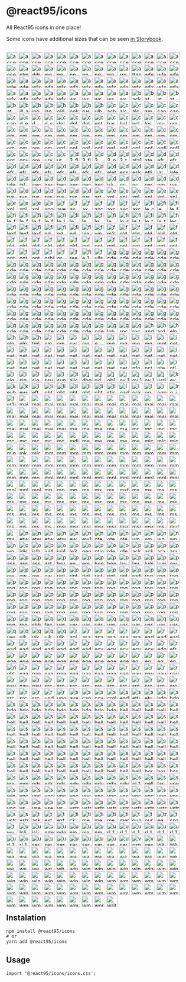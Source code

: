 # @react95/icons

All React95 icons in one place!

Some icons have additional sizes that can be seen [in Storybook](https://react95.github.io/React95/?path=/story/icon--all).

<p style="float: left;">
	<img src="src/icons/access_110.ico" title="access_110" alt="access_110" width="30"/>
	<img src="src/icons/access_218.ico" title="access_218" alt="access_218" width="30"/>
	<img src="src/icons/access_219.ico" title="access_219" alt="access_219" width="30"/>
	<img src="src/icons/access_220.ico" title="access_220" alt="access_220" width="30"/>
	<img src="src/icons/access_221.ico" title="access_221" alt="access_221" width="30"/>
	<img src="src/icons/access_222.ico" title="access_222" alt="access_222" width="30"/>
	<img src="src/icons/access_223.ico" title="access_223" alt="access_223" width="30"/>
	<img src="src/icons/access_224.ico" title="access_224" alt="access_224" width="30"/>
	<img src="src/icons/access_225.ico" title="access_225" alt="access_225" width="30"/>
	<img src="src/icons/access_226.ico" title="access_226" alt="access_226" width="30"/>
	<img src="src/icons/access_227.ico" title="access_227" alt="access_227" width="30"/>
	<img src="src/icons/access_228.ico" title="access_228" alt="access_228" width="30"/>
	<img src="src/icons/access_229.ico" title="access_229" alt="access_229" width="30"/>
	<img src="src/icons/access_230.ico" title="access_230" alt="access_230" width="30"/>
	<img src="src/icons/accessibility.ico" title="accessibility" alt="accessibility" width="30"/>
	<img src="src/icons/actmovie_303.ico" title="actmovie_303" alt="actmovie_303" width="30"/>
	<img src="src/icons/addrbook.ico" title="addrbook" alt="addrbook" width="30"/>
	<img src="src/icons/amovie_2.ico" title="amovie_2" alt="amovie_2" width="30"/>
	<img src="src/icons/appwiz_1500.ico" title="appwiz_1500" alt="appwiz_1500" width="30"/>
	<img src="src/icons/appwiz_1501.ico" title="appwiz_1501" alt="appwiz_1501" width="30"/>
	<img src="src/icons/appwiz_1502.ico" title="appwiz_1502" alt="appwiz_1502" width="30"/>
	<img src="src/icons/appwiz_1503.ico" title="appwiz_1503" alt="appwiz_1503" width="30"/>
	<img src="src/icons/arrow_left.ico" title="arrow_left" alt="arrow_left" width="30"/>
	<img src="src/icons/arrow_right.ico" title="arrow_right" alt="arrow_right" width="30"/>
	<img src="src/icons/attach.ico" title="attach" alt="attach" width="30"/>
	<img src="src/icons/awfext32_6049.ico" title="awfext32_6049" alt="awfext32_6049" width="30"/>
	<img src="src/icons/awfext32_6050.ico" title="awfext32_6050" alt="awfext32_6050" width="30"/>
	<img src="src/icons/awfext32_6051.ico" title="awfext32_6051" alt="awfext32_6051" width="30"/>
	<img src="src/icons/awfext32_6052.ico" title="awfext32_6052" alt="awfext32_6052" width="30"/>
	<img src="src/icons/awfext32_6053.ico" title="awfext32_6053" alt="awfext32_6053" width="30"/>
	<img src="src/icons/awfxcg32_1301.ico" title="awfxcg32_1301" alt="awfxcg32_1301" width="30"/>
	<img src="src/icons/awfxcg32_1302.ico" title="awfxcg32_1302" alt="awfxcg32_1302" width="30"/>
	<img src="src/icons/awfxcg32_1303.ico" title="awfxcg32_1303" alt="awfxcg32_1303" width="30"/>
	<img src="src/icons/awfxcg32_1304.ico" title="awfxcg32_1304" alt="awfxcg32_1304" width="30"/>
	<img src="src/icons/awfxcg32_1305.ico" title="awfxcg32_1305" alt="awfxcg32_1305" width="30"/>
	<img src="src/icons/awfxex32_109.ico" title="awfxex32_109" alt="awfxex32_109" width="30"/>
	<img src="src/icons/awfxex32_113.ico" title="awfxex32_113" alt="awfxex32_113" width="30"/>
	<img src="src/icons/awfxex32_114.ico" title="awfxex32_114" alt="awfxex32_114" width="30"/>
	<img src="src/icons/awfxex32_115.ico" title="awfxex32_115" alt="awfxex32_115" width="30"/>
	<img src="src/icons/awfxex32_116.ico" title="awfxex32_116" alt="awfxex32_116" width="30"/>
	<img src="src/icons/awfxex32_117.ico" title="awfxex32_117" alt="awfxex32_117" width="30"/>
	<img src="src/icons/awfxex32_118.ico" title="awfxex32_118" alt="awfxex32_118" width="30"/>
	<img src="src/icons/awfxex32_119.ico" title="awfxex32_119" alt="awfxex32_119" width="30"/>
	<img src="src/icons/awfxex32_120.ico" title="awfxex32_120" alt="awfxex32_120" width="30"/>
	<img src="src/icons/awfxex32_121.ico" title="awfxex32_121" alt="awfxex32_121" width="30"/>
	<img src="src/icons/awfxex32_awfxex.ico" title="awfxex32_awfxex" alt="awfxex32_awfxex" width="30"/>
	<img src="src/icons/awfxex32_info.ico" title="awfxex32_info" alt="awfxex32_info" width="30"/>
	<img src="src/icons/awschd32_400.ico" title="awschd32_400" alt="awschd32_400" width="30"/>
	<img src="src/icons/awschd32_401.ico" title="awschd32_401" alt="awschd32_401" width="30"/>
	<img src="src/icons/awschd32_402.ico" title="awschd32_402" alt="awschd32_402" width="30"/>
	<img src="src/icons/awsnto32_49.ico" title="awsnto32_49" alt="awsnto32_49" width="30"/>
	<img src="src/icons/awsnto32_50.ico" title="awsnto32_50" alt="awsnto32_50" width="30"/>
	<img src="src/icons/back.ico" title="back" alt="back" width="30"/>
	<img src="src/icons/bat_exec_2.ico" title="bat_exec_2" alt="bat_exec_2" width="30"/>
	<img src="src/icons/bat_exec.ico" title="bat_exec" alt="bat_exec" width="30"/>
	<img src="src/icons/bat_wait.ico" title="bat_wait" alt="bat_wait" width="30"/>
	<img src="src/icons/bat.ico" title="bat" alt="bat" width="30"/>
	<img src="src/icons/bill_add.ico" title="bill_add" alt="bill_add" width="30"/>
	<img src="src/icons/binoc.ico" title="binoc" alt="binoc" width="30"/>
	<img src="src/icons/blank_screen_100.ico" title="blank_screen_100" alt="blank_screen_100" width="30"/>
	<img src="src/icons/bold.ico" title="bold" alt="bold" width="30"/>
	<img src="src/icons/bookmark.ico" title="bookmark" alt="bookmark" width="30"/>
	<img src="src/icons/brush.ico" title="brush" alt="brush" width="30"/>
	<img src="src/icons/bulb.ico" title="bulb" alt="bulb" width="30"/>
	<img src="src/icons/cachevu_100.ico" title="cachevu_100" alt="cachevu_100" width="30"/>
	<img src="src/icons/calc_sc.ico" title="calc_sc" alt="calc_sc" width="30"/>
	<img src="src/icons/calculator.ico" title="calculator" alt="calculator" width="30"/>
	<img src="src/icons/camera.ico" title="camera" alt="camera" width="30"/>
	<img src="src/icons/ccapi_104.ico" title="ccapi_104" alt="ccapi_104" width="30"/>
	<img src="src/icons/ccapi_105.ico" title="ccapi_105" alt="ccapi_105" width="30"/>
	<img src="src/icons/ccapi_106.ico" title="ccapi_106" alt="ccapi_106" width="30"/>
	<img src="src/icons/cd_exe.ico" title="cd_exe" alt="cd_exe" width="30"/>
	<img src="src/icons/cd_music.ico" title="cd_music" alt="cd_music" width="30"/>
	<img src="src/icons/cd_search.ico" title="cd_search" alt="cd_search" width="30"/>
	<img src="src/icons/cdplayer_107.ico" title="cdplayer_107" alt="cdplayer_107" width="30"/>
	<img src="src/icons/cdplayer_110.ico" title="cdplayer_110" alt="cdplayer_110" width="30"/>
	<img src="src/icons/cdplayer_114.ico" title="cdplayer_114" alt="cdplayer_114" width="30"/>
	<img src="src/icons/centre.ico" title="centre" alt="centre" width="30"/>
	<img src="src/icons/charmap_1.ico" title="charmap_1" alt="charmap_1" width="30"/>
	<img src="src/icons/chatshow_3000.ico" title="chatshow_3000" alt="chatshow_3000" width="30"/>
	<img src="src/icons/circle.ico" title="circle" alt="circle" width="30"/>
	<img src="src/icons/close.ico" title="close" alt="close" width="30"/>
	<img src="src/icons/columns.ico" title="columns" alt="columns" width="30"/>
	<img src="src/icons/comctl32_150.ico" title="comctl32_150" alt="comctl32_150" width="30"/>
	<img src="src/icons/comdlg32_528.ico" title="comdlg32_528" alt="comdlg32_528" width="30"/>
	<img src="src/icons/comdlg32_529.ico" title="comdlg32_529" alt="comdlg32_529" width="30"/>
	<img src="src/icons/comdlg32_530.ico" title="comdlg32_530" alt="comdlg32_530" width="30"/>
	<img src="src/icons/comdlg32_531.ico" title="comdlg32_531" alt="comdlg32_531" width="30"/>
	<img src="src/icons/comdlg32_532.ico" title="comdlg32_532" alt="comdlg32_532" width="30"/>
	<img src="src/icons/comdlg32_533.ico" title="comdlg32_533" alt="comdlg32_533" width="30"/>
	<img src="src/icons/comdlg32_534.ico" title="comdlg32_534" alt="comdlg32_534" width="30"/>
	<img src="src/icons/comdlg32_535.ico" title="comdlg32_535" alt="comdlg32_535" width="30"/>
	<img src="src/icons/comdlg32_536.ico" title="comdlg32_536" alt="comdlg32_536" width="30"/>
	<img src="src/icons/comdlg32_537.ico" title="comdlg32_537" alt="comdlg32_537" width="30"/>
	<img src="src/icons/comdlg32_538.ico" title="comdlg32_538" alt="comdlg32_538" width="30"/>
	<img src="src/icons/comdlg32_539.ico" title="comdlg32_539" alt="comdlg32_539" width="30"/>
	<img src="src/icons/computer_2.ico" title="computer_2" alt="computer_2" width="30"/>
	<img src="src/icons/computer_3.ico" title="computer_3" alt="computer_3" width="30"/>
	<img src="src/icons/computer_4.ico" title="computer_4" alt="computer_4" width="30"/>
	<img src="src/icons/computer_5.ico" title="computer_5" alt="computer_5" width="30"/>
	<img src="src/icons/computer_find.ico" title="computer_find" alt="computer_find" width="30"/>
	<img src="src/icons/computer.ico" title="computer" alt="computer" width="30"/>
	<img src="src/icons/confcp_102.ico" title="confcp_102" alt="confcp_102" width="30"/>
	<img src="src/icons/confcp_107.ico" title="confcp_107" alt="confcp_107" width="30"/>
	<img src="src/icons/confcp_108.ico" title="confcp_108" alt="confcp_108" width="30"/>
	<img src="src/icons/confcp_109.ico" title="confcp_109" alt="confcp_109" width="30"/>
	<img src="src/icons/confcp_116.ico" title="confcp_116" alt="confcp_116" width="30"/>
	<img src="src/icons/confcp_118.ico" title="confcp_118" alt="confcp_118" width="30"/>
	<img src="src/icons/confcp_120.ico" title="confcp_120" alt="confcp_120" width="30"/>
	<img src="src/icons/confcp_1100.ico" title="confcp_1100" alt="confcp_1100" width="30"/>
	<img src="src/icons/conflnk_102.ico" title="conflnk_102" alt="conflnk_102" width="30"/>
	<img src="src/icons/conflnk_103.ico" title="conflnk_103" alt="conflnk_103" width="30"/>
	<img src="src/icons/controls_3000.ico" title="controls_3000" alt="controls_3000" width="30"/>
	<img src="src/icons/copy.ico" title="copy" alt="copy" width="30"/>
	<img src="src/icons/coreui_3000.ico" title="coreui_3000" alt="coreui_3000" width="30"/>
	<img src="src/icons/curves_and_colors_100.ico" title="curves_and_colors_100" alt="curves_and_colors_100" width="30"/>
	<img src="src/icons/cut.ico" title="cut" alt="cut" width="30"/>
	<img src="src/icons/d3_flower_box_100.ico" title="d3_flower_box_100" alt="d3_flower_box_100" width="30"/>
	<img src="src/icons/d3_flying_objects_id_app.ico" title="d3_flying_objects_id_app" alt="d3_flying_objects_id_app" width="30"/>
	<img src="src/icons/d3_maze_100.ico" title="d3_maze_100" alt="d3_maze_100" width="30"/>
	<img src="src/icons/d3_pipes_id_app.ico" title="d3_pipes_id_app" alt="d3_pipes_id_app" width="30"/>
	<img src="src/icons/d3_text_100.ico" title="d3_text_100" alt="d3_text_100" width="30"/>
	<img src="src/icons/data16.ico" title="data16" alt="data16" width="30"/>
	<img src="src/icons/date.ico" title="date" alt="date" width="30"/>
	<img src="src/icons/defrag_1.ico" title="defrag_1" alt="defrag_1" width="30"/>
	<img src="src/icons/defrag_2.ico" title="defrag_2" alt="defrag_2" width="30"/>
	<img src="src/icons/defrag_3.ico" title="defrag_3" alt="defrag_3" width="30"/>
	<img src="src/icons/defrag_4.ico" title="defrag_4" alt="defrag_4" width="30"/>
	<img src="src/icons/defrag_5.ico" title="defrag_5" alt="defrag_5" width="30"/>
	<img src="src/icons/defrag_6.ico" title="defrag_6" alt="defrag_6" width="30"/>
	<img src="src/icons/defrag_7.ico" title="defrag_7" alt="defrag_7" width="30"/>
	<img src="src/icons/defrag_8.ico" title="defrag_8" alt="defrag_8" width="30"/>
	<img src="src/icons/defrag_9.ico" title="defrag_9" alt="defrag_9" width="30"/>
	<img src="src/icons/defrag.ico" title="defrag" alt="defrag" width="30"/>
	<img src="src/icons/delete.ico" title="delete" alt="delete" width="30"/>
	<img src="src/icons/desk_100.ico" title="desk_100" alt="desk_100" width="30"/>
	<img src="src/icons/desktop.ico" title="desktop" alt="desktop" width="30"/>
	<img src="src/icons/detlicon.ico" title="detlicon" alt="detlicon" width="30"/>
	<img src="src/icons/dial.ico" title="dial" alt="dial" width="30"/>
	<img src="src/icons/dialer_1.ico" title="dialer_1" alt="dialer_1" width="30"/>
	<img src="src/icons/dialer_2.ico" title="dialer_2" alt="dialer_2" width="30"/>
	<img src="src/icons/dialmon_200.ico" title="dialmon_200" alt="dialmon_200" width="30"/>
	<img src="src/icons/directcc_1001.ico" title="directcc_1001" alt="directcc_1001" width="30"/>
	<img src="src/icons/directcc_1002.ico" title="directcc_1002" alt="directcc_1002" width="30"/>
	<img src="src/icons/directcc_1003.ico" title="directcc_1003" alt="directcc_1003" width="30"/>
	<img src="src/icons/directcc_1004.ico" title="directcc_1004" alt="directcc_1004" width="30"/>
	<img src="src/icons/directcc_1005.ico" title="directcc_1005" alt="directcc_1005" width="30"/>
	<img src="src/icons/directcc_directcc.ico" title="directcc_directcc" alt="directcc_directcc" width="30"/>
	<img src="src/icons/diskcopy_1.ico" title="diskcopy_1" alt="diskcopy_1" width="30"/>
	<img src="src/icons/doc_gris.ico" title="doc_gris" alt="doc_gris" width="30"/>
	<img src="src/icons/doc.ico" title="doc" alt="doc" width="30"/>
	<img src="src/icons/download.ico" title="download" alt="download" width="30"/>
	<img src="src/icons/dpmodemx_701.ico" title="dpmodemx_701" alt="dpmodemx_701" width="30"/>
	<img src="src/icons/drvspace_1.ico" title="drvspace_1" alt="drvspace_1" width="30"/>
	<img src="src/icons/drvspace_2.ico" title="drvspace_2" alt="drvspace_2" width="30"/>
	<img src="src/icons/drvspace_3.ico" title="drvspace_3" alt="drvspace_3" width="30"/>
	<img src="src/icons/drvspace_4.ico" title="drvspace_4" alt="drvspace_4" width="30"/>
	<img src="src/icons/drvspace_5.ico" title="drvspace_5" alt="drvspace_5" width="30"/>
	<img src="src/icons/drvspace_6.ico" title="drvspace_6" alt="drvspace_6" width="30"/>
	<img src="src/icons/drvspace_7.ico" title="drvspace_7" alt="drvspace_7" width="30"/>
	<img src="src/icons/drvspace_8.ico" title="drvspace_8" alt="drvspace_8" width="30"/>
	<img src="src/icons/earth.ico" title="earth" alt="earth" width="30"/>
	<img src="src/icons/explore.ico" title="explore" alt="explore" width="30"/>
	<img src="src/icons/explorer_100.ico" title="explorer_100" alt="explorer_100" width="30"/>
	<img src="src/icons/explorer_101.ico" title="explorer_101" alt="explorer_101" width="30"/>
	<img src="src/icons/explorer_102.ico" title="explorer_102" alt="explorer_102" width="30"/>
	<img src="src/icons/explorer_103.ico" title="explorer_103" alt="explorer_103" width="30"/>
	<img src="src/icons/explorer_104.ico" title="explorer_104" alt="explorer_104" width="30"/>
	<img src="src/icons/explorer_105.ico" title="explorer_105" alt="explorer_105" width="30"/>
	<img src="src/icons/explorer_107.ico" title="explorer_107" alt="explorer_107" width="30"/>
	<img src="src/icons/explorer_108.ico" title="explorer_108" alt="explorer_108" width="30"/>
	<img src="src/icons/expostrt_128.ico" title="expostrt_128" alt="expostrt_128" width="30"/>
	<img src="src/icons/fave.ico" title="fave" alt="fave" width="30"/>
	<img src="src/icons/fax_warning.ico" title="fax_warning" alt="fax_warning" width="30"/>
	<img src="src/icons/fax.ico" title="fax" alt="fax" width="30"/>
	<img src="src/icons/faxcover_2.ico" title="faxcover_2" alt="faxcover_2" width="30"/>
	<img src="src/icons/faxcover_3.ico" title="faxcover_3" alt="faxcover_3" width="30"/>
	<img src="src/icons/faxcover_108.ico" title="faxcover_108" alt="faxcover_108" width="30"/>
	<img src="src/icons/faxcover_140.ico" title="faxcover_140" alt="faxcover_140" width="30"/>
	<img src="src/icons/file_corrupted.ico" title="file_corrupted" alt="file_corrupted" width="30"/>
	<img src="src/icons/file_delete.ico" title="file_delete" alt="file_delete" width="30"/>
	<img src="src/icons/file_find.ico" title="file_find" alt="file_find" width="30"/>
	<img src="src/icons/file_find2.ico" title="file_find2" alt="file_find2" width="30"/>
	<img src="src/icons/file_find3.ico" title="file_find3" alt="file_find3" width="30"/>
	<img src="src/icons/file_font_2.ico" title="file_font_2" alt="file_font_2" width="30"/>
	<img src="src/icons/file_font.ico" title="file_font" alt="file_font" width="30"/>
	<img src="src/icons/file_icons.ico" title="file_icons" alt="file_icons" width="30"/>
	<img src="src/icons/file_pen.ico" title="file_pen" alt="file_pen" width="30"/>
	<img src="src/icons/file_pencil.ico" title="file_pencil" alt="file_pencil" width="30"/>
	<img src="src/icons/file_pick.ico" title="file_pick" alt="file_pick" width="30"/>
	<img src="src/icons/file_pin.ico" title="file_pin" alt="file_pin" width="30"/>
	<img src="src/icons/file_settings.ico" title="file_settings" alt="file_settings" width="30"/>
	<img src="src/icons/file_text_settings.ico" title="file_text_settings" alt="file_text_settings" width="30"/>
	<img src="src/icons/file_text.ico" title="file_text" alt="file_text" width="30"/>
	<img src="src/icons/file_transfer.ico" title="file_transfer" alt="file_transfer" width="30"/>
	<img src="src/icons/files.ico" title="files" alt="files" width="30"/>
	<img src="src/icons/filexfer_128.ico" title="filexfer_128" alt="filexfer_128" width="30"/>
	<img src="src/icons/filexfer_129.ico" title="filexfer_129" alt="filexfer_129" width="30"/>
	<img src="src/icons/filexfer_130.ico" title="filexfer_130" alt="filexfer_130" width="30"/>
	<img src="src/icons/find_arr.ico" title="find_arr" alt="find_arr" width="30"/>
	<img src="src/icons/find_dc2.ico" title="find_dc2" alt="find_dc2" width="30"/>
	<img src="src/icons/find_doc.ico" title="find_doc" alt="find_doc" width="30"/>
	<img src="src/icons/flying_through_space_100.ico" title="flying_through_space_100" alt="flying_through_space_100" width="30"/>
	<img src="src/icons/flying_windows_100.ico" title="flying_windows_100" alt="flying_windows_100" width="30"/>
	<img src="src/icons/fm20enu_5.ico" title="fm20enu_5" alt="fm20enu_5" width="30"/>
	<img src="src/icons/folder_exe.ico" title="folder_exe" alt="folder_exe" width="30"/>
	<img src="src/icons/folder_exe2.ico" title="folder_exe2" alt="folder_exe2" width="30"/>
	<img src="src/icons/folder_file.ico" title="folder_file" alt="folder_file" width="30"/>
	<img src="src/icons/folder_font.ico" title="folder_font" alt="folder_font" width="30"/>
	<img src="src/icons/folder_open.ico" title="folder_open" alt="folder_open" width="30"/>
	<img src="src/icons/folder_print.ico" title="folder_print" alt="folder_print" width="30"/>
	<img src="src/icons/folder_rename.ico" title="folder_rename" alt="folder_rename" width="30"/>
	<img src="src/icons/folder_settings_2.ico" title="folder_settings_2" alt="folder_settings_2" width="30"/>
	<img src="src/icons/folder_settings.ico" title="folder_settings" alt="folder_settings" width="30"/>
	<img src="src/icons/folder_shared.ico" title="folder_shared" alt="folder_shared" width="30"/>
	<img src="src/icons/folder.ico" title="folder" alt="folder" width="30"/>
	<img src="src/icons/font_big.ico" title="font_big" alt="font_big" width="30"/>
	<img src="src/icons/font_sml.ico" title="font_sml" alt="font_sml" width="30"/>
	<img src="src/icons/font_wid.ico" title="font_wid" alt="font_wid" width="30"/>
	<img src="src/icons/font.ico" title="font" alt="font" width="30"/>
	<img src="src/icons/font2.ico" title="font2" alt="font2" width="30"/>
	<img src="src/icons/fontext_1.ico" title="fontext_1" alt="fontext_1" width="30"/>
	<img src="src/icons/fontext_2.ico" title="fontext_2" alt="fontext_2" width="30"/>
	<img src="src/icons/fontext_3.ico" title="fontext_3" alt="fontext_3" width="30"/>
	<img src="src/icons/fontext_4.ico" title="fontext_4" alt="fontext_4" width="30"/>
	<img src="src/icons/fontview_110.ico" title="fontview_110" alt="fontview_110" width="30"/>
	<img src="src/icons/fontview_111.ico" title="fontview_111" alt="fontview_111" width="30"/>
	<img src="src/icons/forbidden.ico" title="forbidden" alt="forbidden" width="30"/>
	<img src="src/icons/format16.ico" title="format16" alt="format16" width="30"/>
	<img src="src/icons/freecell_1.ico" title="freecell_1" alt="freecell_1" width="30"/>
	<img src="src/icons/fte_128.ico" title="fte_128" alt="fte_128" width="30"/>
	<img src="src/icons/fullscrn.ico" title="fullscrn" alt="fullscrn" width="30"/>
	<img src="src/icons/gcdef_100.ico" title="gcdef_100" alt="gcdef_100" width="30"/>
	<img src="src/icons/gcdef_101.ico" title="gcdef_101" alt="gcdef_101" width="30"/>
	<img src="src/icons/gcdef_102.ico" title="gcdef_102" alt="gcdef_102" width="30"/>
	<img src="src/icons/gcdef_103.ico" title="gcdef_103" alt="gcdef_103" width="30"/>
	<img src="src/icons/gcdef_104.ico" title="gcdef_104" alt="gcdef_104" width="30"/>
	<img src="src/icons/gcdef_105.ico" title="gcdef_105" alt="gcdef_105" width="30"/>
	<img src="src/icons/gcdef_106.ico" title="gcdef_106" alt="gcdef_106" width="30"/>
	<img src="src/icons/gcdef_107.ico" title="gcdef_107" alt="gcdef_107" width="30"/>
	<img src="src/icons/gcdef_108.ico" title="gcdef_108" alt="gcdef_108" width="30"/>
	<img src="src/icons/gcdef_109.ico" title="gcdef_109" alt="gcdef_109" width="30"/>
	<img src="src/icons/gcdef_110.ico" title="gcdef_110" alt="gcdef_110" width="30"/>
	<img src="src/icons/gcdef_111.ico" title="gcdef_111" alt="gcdef_111" width="30"/>
	<img src="src/icons/gcdef_112.ico" title="gcdef_112" alt="gcdef_112" width="30"/>
	<img src="src/icons/gcdef_113.ico" title="gcdef_113" alt="gcdef_113" width="30"/>
	<img src="src/icons/gcdef_114.ico" title="gcdef_114" alt="gcdef_114" width="30"/>
	<img src="src/icons/gcdef_115.ico" title="gcdef_115" alt="gcdef_115" width="30"/>
	<img src="src/icons/gcdef_116.ico" title="gcdef_116" alt="gcdef_116" width="30"/>
	<img src="src/icons/gcdef_117.ico" title="gcdef_117" alt="gcdef_117" width="30"/>
	<img src="src/icons/gcdef_122.ico" title="gcdef_122" alt="gcdef_122" width="30"/>
	<img src="src/icons/gcdef_124.ico" title="gcdef_124" alt="gcdef_124" width="30"/>
	<img src="src/icons/gcdef_10001.ico" title="gcdef_10001" alt="gcdef_10001" width="30"/>
	<img src="src/icons/gcdef_10002.ico" title="gcdef_10002" alt="gcdef_10002" width="30"/>
	<img src="src/icons/gcdef_10003.ico" title="gcdef_10003" alt="gcdef_10003" width="30"/>
	<img src="src/icons/gcdef_10004.ico" title="gcdef_10004" alt="gcdef_10004" width="30"/>
	<img src="src/icons/gcdef_10005.ico" title="gcdef_10005" alt="gcdef_10005" width="30"/>
	<img src="src/icons/gcdef_10006.ico" title="gcdef_10006" alt="gcdef_10006" width="30"/>
	<img src="src/icons/gcdef_10007.ico" title="gcdef_10007" alt="gcdef_10007" width="30"/>
	<img src="src/icons/gcdef_10008.ico" title="gcdef_10008" alt="gcdef_10008" width="30"/>
	<img src="src/icons/gcdef_10009.ico" title="gcdef_10009" alt="gcdef_10009" width="30"/>
	<img src="src/icons/gcdef_10010.ico" title="gcdef_10010" alt="gcdef_10010" width="30"/>
	<img src="src/icons/gcdef_10011.ico" title="gcdef_10011" alt="gcdef_10011" width="30"/>
	<img src="src/icons/gcdef_10012.ico" title="gcdef_10012" alt="gcdef_10012" width="30"/>
	<img src="src/icons/gcdef_10013.ico" title="gcdef_10013" alt="gcdef_10013" width="30"/>
	<img src="src/icons/gcdef_10014.ico" title="gcdef_10014" alt="gcdef_10014" width="30"/>
	<img src="src/icons/gcdef_10015.ico" title="gcdef_10015" alt="gcdef_10015" width="30"/>
	<img src="src/icons/gcdef_10016.ico" title="gcdef_10016" alt="gcdef_10016" width="30"/>
	<img src="src/icons/gcdef_10017.ico" title="gcdef_10017" alt="gcdef_10017" width="30"/>
	<img src="src/icons/gcdef_10018.ico" title="gcdef_10018" alt="gcdef_10018" width="30"/>
	<img src="src/icons/gcdef_10019.ico" title="gcdef_10019" alt="gcdef_10019" width="30"/>
	<img src="src/icons/gcdef_10020.ico" title="gcdef_10020" alt="gcdef_10020" width="30"/>
	<img src="src/icons/gcdef_10021.ico" title="gcdef_10021" alt="gcdef_10021" width="30"/>
	<img src="src/icons/gcdef_10022.ico" title="gcdef_10022" alt="gcdef_10022" width="30"/>
	<img src="src/icons/gcdef_10023.ico" title="gcdef_10023" alt="gcdef_10023" width="30"/>
	<img src="src/icons/gcdef_10024.ico" title="gcdef_10024" alt="gcdef_10024" width="30"/>
	<img src="src/icons/gcdef_10025.ico" title="gcdef_10025" alt="gcdef_10025" width="30"/>
	<img src="src/icons/gcdef_10026.ico" title="gcdef_10026" alt="gcdef_10026" width="30"/>
	<img src="src/icons/gcdef_10027.ico" title="gcdef_10027" alt="gcdef_10027" width="30"/>
	<img src="src/icons/gcdef_10028.ico" title="gcdef_10028" alt="gcdef_10028" width="30"/>
	<img src="src/icons/gcdef_10029.ico" title="gcdef_10029" alt="gcdef_10029" width="30"/>
	<img src="src/icons/gcdef_10030.ico" title="gcdef_10030" alt="gcdef_10030" width="30"/>
	<img src="src/icons/gcdef_10031.ico" title="gcdef_10031" alt="gcdef_10031" width="30"/>
	<img src="src/icons/gcdef_10032.ico" title="gcdef_10032" alt="gcdef_10032" width="30"/>
	<img src="src/icons/gcdef_10033.ico" title="gcdef_10033" alt="gcdef_10033" width="30"/>
	<img src="src/icons/gcdef_10034.ico" title="gcdef_10034" alt="gcdef_10034" width="30"/>
	<img src="src/icons/gcdef_10035.ico" title="gcdef_10035" alt="gcdef_10035" width="30"/>
	<img src="src/icons/gcdef_10036.ico" title="gcdef_10036" alt="gcdef_10036" width="30"/>
	<img src="src/icons/gcdef_10037.ico" title="gcdef_10037" alt="gcdef_10037" width="30"/>
	<img src="src/icons/gcdef_10038.ico" title="gcdef_10038" alt="gcdef_10038" width="30"/>
	<img src="src/icons/gcdef_10039.ico" title="gcdef_10039" alt="gcdef_10039" width="30"/>
	<img src="src/icons/gcdef_10040.ico" title="gcdef_10040" alt="gcdef_10040" width="30"/>
	<img src="src/icons/gcdef_10041.ico" title="gcdef_10041" alt="gcdef_10041" width="30"/>
	<img src="src/icons/gcdef_10042.ico" title="gcdef_10042" alt="gcdef_10042" width="30"/>
	<img src="src/icons/gcdef_10043.ico" title="gcdef_10043" alt="gcdef_10043" width="30"/>
	<img src="src/icons/gcdef_10044.ico" title="gcdef_10044" alt="gcdef_10044" width="30"/>
	<img src="src/icons/gcdef_10045.ico" title="gcdef_10045" alt="gcdef_10045" width="30"/>
	<img src="src/icons/gcdef_10046.ico" title="gcdef_10046" alt="gcdef_10046" width="30"/>
	<img src="src/icons/gcdef_10047.ico" title="gcdef_10047" alt="gcdef_10047" width="30"/>
	<img src="src/icons/gcdef_10048.ico" title="gcdef_10048" alt="gcdef_10048" width="30"/>
	<img src="src/icons/gcdef_10049.ico" title="gcdef_10049" alt="gcdef_10049" width="30"/>
	<img src="src/icons/gcdef_10050.ico" title="gcdef_10050" alt="gcdef_10050" width="30"/>
	<img src="src/icons/gcdef_10051.ico" title="gcdef_10051" alt="gcdef_10051" width="30"/>
	<img src="src/icons/gcdef_10052.ico" title="gcdef_10052" alt="gcdef_10052" width="30"/>
	<img src="src/icons/gcdef_10053.ico" title="gcdef_10053" alt="gcdef_10053" width="30"/>
	<img src="src/icons/gcdef_10054.ico" title="gcdef_10054" alt="gcdef_10054" width="30"/>
	<img src="src/icons/gcdef_10055.ico" title="gcdef_10055" alt="gcdef_10055" width="30"/>
	<img src="src/icons/gcdef_10056.ico" title="gcdef_10056" alt="gcdef_10056" width="30"/>
	<img src="src/icons/gcdef_10057.ico" title="gcdef_10057" alt="gcdef_10057" width="30"/>
	<img src="src/icons/gcdef_10058.ico" title="gcdef_10058" alt="gcdef_10058" width="30"/>
	<img src="src/icons/gcdef_10059.ico" title="gcdef_10059" alt="gcdef_10059" width="30"/>
	<img src="src/icons/gcdef_10060.ico" title="gcdef_10060" alt="gcdef_10060" width="30"/>
	<img src="src/icons/gcdef_10061.ico" title="gcdef_10061" alt="gcdef_10061" width="30"/>
	<img src="src/icons/gcdef_10062.ico" title="gcdef_10062" alt="gcdef_10062" width="30"/>
	<img src="src/icons/gcdef_10063.ico" title="gcdef_10063" alt="gcdef_10063" width="30"/>
	<img src="src/icons/gcdef_10064.ico" title="gcdef_10064" alt="gcdef_10064" width="30"/>
	<img src="src/icons/globe.ico" title="globe" alt="globe" width="30"/>
	<img src="src/icons/grpconv_100.ico" title="grpconv_100" alt="grpconv_100" width="30"/>
	<img src="src/icons/grpconv_101.ico" title="grpconv_101" alt="grpconv_101" width="30"/>
	<img src="src/icons/hand.ico" title="hand" alt="hand" width="30"/>
	<img src="src/icons/hardware_diag.ico" title="hardware_diag" alt="hardware_diag" width="30"/>
	<img src="src/icons/help_book.ico" title="help_book" alt="help_book" width="30"/>
	<img src="src/icons/help_ptr.ico" title="help_ptr" alt="help_ptr" width="30"/>
	<img src="src/icons/help.ico" title="help" alt="help" width="30"/>
	<img src="src/icons/html_page.ico" title="html_page" alt="html_page" width="30"/>
	<img src="src/icons/icmui_1200.ico" title="icmui_1200" alt="icmui_1200" width="30"/>
	<img src="src/icons/icmui_1201.ico" title="icmui_1201" alt="icmui_1201" width="30"/>
	<img src="src/icons/icwdial_101.ico" title="icwdial_101" alt="icwdial_101" width="30"/>
	<img src="src/icons/icwdial_102.ico" title="icwdial_102" alt="icwdial_102" width="30"/>
	<img src="src/icons/ie.ico" title="ie" alt="ie" width="30"/>
	<img src="src/icons/imgadmin_214.ico" title="imgadmin_214" alt="imgadmin_214" width="30"/>
	<img src="src/icons/imgedit_10.ico" title="imgedit_10" alt="imgedit_10" width="30"/>
	<img src="src/icons/imgedit_277.ico" title="imgedit_277" alt="imgedit_277" width="30"/>
	<img src="src/icons/imgscan_10.ico" title="imgscan_10" alt="imgscan_10" width="30"/>
	<img src="src/icons/imgthumb_10.ico" title="imgthumb_10" alt="imgthumb_10" width="30"/>
	<img src="src/icons/inetcfg_2300.ico" title="inetcfg_2300" alt="inetcfg_2300" width="30"/>
	<img src="src/icons/inetcfg_2301.ico" title="inetcfg_2301" alt="inetcfg_2301" width="30"/>
	<img src="src/icons/inetcfg_2302.ico" title="inetcfg_2302" alt="inetcfg_2302" width="30"/>
	<img src="src/icons/inetcfg_2303.ico" title="inetcfg_2303" alt="inetcfg_2303" width="30"/>
	<img src="src/icons/inetcpl_1301.ico" title="inetcpl_1301" alt="inetcpl_1301" width="30"/>
	<img src="src/icons/inetcpl_1302.ico" title="inetcpl_1302" alt="inetcpl_1302" width="30"/>
	<img src="src/icons/inetcpl_1303.ico" title="inetcpl_1303" alt="inetcpl_1303" width="30"/>
	<img src="src/icons/inetcpl_1304.ico" title="inetcpl_1304" alt="inetcpl_1304" width="30"/>
	<img src="src/icons/inetcpl_1305.ico" title="inetcpl_1305" alt="inetcpl_1305" width="30"/>
	<img src="src/icons/inetcpl_1306.ico" title="inetcpl_1306" alt="inetcpl_1306" width="30"/>
	<img src="src/icons/inetcpl_1307.ico" title="inetcpl_1307" alt="inetcpl_1307" width="30"/>
	<img src="src/icons/inetcpl_1308.ico" title="inetcpl_1308" alt="inetcpl_1308" width="30"/>
	<img src="src/icons/inetcpl_1309.ico" title="inetcpl_1309" alt="inetcpl_1309" width="30"/>
	<img src="src/icons/inetcpl_1310.ico" title="inetcpl_1310" alt="inetcpl_1310" width="30"/>
	<img src="src/icons/inetcpl_1311.ico" title="inetcpl_1311" alt="inetcpl_1311" width="30"/>
	<img src="src/icons/inetcpl_1312.ico" title="inetcpl_1312" alt="inetcpl_1312" width="30"/>
	<img src="src/icons/inetcpl_1313.ico" title="inetcpl_1313" alt="inetcpl_1313" width="30"/>
	<img src="src/icons/inetcpl_1314.ico" title="inetcpl_1314" alt="inetcpl_1314" width="30"/>
	<img src="src/icons/inetcpl_1315.ico" title="inetcpl_1315" alt="inetcpl_1315" width="30"/>
	<img src="src/icons/inetcpl_1317.ico" title="inetcpl_1317" alt="inetcpl_1317" width="30"/>
	<img src="src/icons/inetcpl_1318.ico" title="inetcpl_1318" alt="inetcpl_1318" width="30"/>
	<img src="src/icons/inetcpl_1319.ico" title="inetcpl_1319" alt="inetcpl_1319" width="30"/>
	<img src="src/icons/inetcpl_1320.ico" title="inetcpl_1320" alt="inetcpl_1320" width="30"/>
	<img src="src/icons/inetcpl_1321.ico" title="inetcpl_1321" alt="inetcpl_1321" width="30"/>
	<img src="src/icons/inetcpl_4432.ico" title="inetcpl_4432" alt="inetcpl_4432" width="30"/>
	<img src="src/icons/info_bubble.ico" title="info_bubble" alt="info_bubble" width="30"/>
	<img src="src/icons/install.ico" title="install" alt="install" width="30"/>
	<img src="src/icons/internat_151.ico" title="internat_151" alt="internat_151" width="30"/>
	<img src="src/icons/intl_101.ico" title="intl_101" alt="intl_101" width="30"/>
	<img src="src/icons/isign32_100.ico" title="isign32_100" alt="isign32_100" width="30"/>
	<img src="src/icons/isign32_4001.ico" title="isign32_4001" alt="isign32_4001" width="30"/>
	<img src="src/icons/isign32_ico_app.ico" title="isign32_ico_app" alt="isign32_ico_app" width="30"/>
	<img src="src/icons/issue.ico" title="issue" alt="issue" width="30"/>
	<img src="src/icons/isuninst_1000.ico" title="isuninst_1000" alt="isuninst_1000" width="30"/>
	<img src="src/icons/italic.ico" title="italic" alt="italic" width="30"/>
	<img src="src/icons/jdbgmgr_100.ico" title="jdbgmgr_100" alt="jdbgmgr_100" width="30"/>
	<img src="src/icons/jgdwmie_101.ico" title="jgdwmie_101" alt="jgdwmie_101" width="30"/>
	<img src="src/icons/job116.ico" title="job116" alt="job116" width="30"/>
	<img src="src/icons/joy_102.ico" title="joy_102" alt="joy_102" width="30"/>
	<img src="src/icons/joy_108.ico" title="joy_108" alt="joy_108" width="30"/>
	<img src="src/icons/joy_110.ico" title="joy_110" alt="joy_110" width="30"/>
	<img src="src/icons/justify.ico" title="justify" alt="justify" width="30"/>
	<img src="src/icons/key.ico" title="key" alt="key" width="30"/>
	<img src="src/icons/keyboard_mouse.ico" title="keyboard_mouse" alt="keyboard_mouse" width="30"/>
	<img src="src/icons/keys.ico" title="keys" alt="keys" width="30"/>
	<img src="src/icons/left.ico" title="left" alt="left" width="30"/>
	<img src="src/icons/lights_99.ico" title="lights_99" alt="lights_99" width="30"/>
	<img src="src/icons/lights_100.ico" title="lights_100" alt="lights_100" width="30"/>
	<img src="src/icons/lights_101.ico" title="lights_101" alt="lights_101" width="30"/>
	<img src="src/icons/lights_102.ico" title="lights_102" alt="lights_102" width="30"/>
	<img src="src/icons/lights_103.ico" title="lights_103" alt="lights_103" width="30"/>
	<img src="src/icons/listicon.ico" title="listicon" alt="listicon" width="30"/>
	<img src="src/icons/loader_bat.ico" title="loader_bat" alt="loader_bat" width="30"/>
	<img src="src/icons/lock.ico" title="lock" alt="lock" width="30"/>
	<img src="src/icons/log_view.ico" title="log_view" alt="log_view" width="30"/>
	<img src="src/icons/logo.ico" title="logo" alt="logo" width="30"/>
	<img src="src/icons/lrg_icon.ico" title="lrg_icon" alt="lrg_icon" width="30"/>
	<img src="src/icons/lst2icon.ico" title="lst2icon" alt="lst2icon" width="30"/>
	<img src="src/icons/mail.ico" title="mail" alt="mail" width="30"/>
	<img src="src/icons/mail2.ico" title="mail2" alt="mail2" width="30"/>
	<img src="src/icons/mail3.ico" title="mail3" alt="mail3" width="30"/>
	<img src="src/icons/mailnews_2.ico" title="mailnews_2" alt="mailnews_2" width="30"/>
	<img src="src/icons/mailnews_3.ico" title="mailnews_3" alt="mailnews_3" width="30"/>
	<img src="src/icons/mailnews_6.ico" title="mailnews_6" alt="mailnews_6" width="30"/>
	<img src="src/icons/mailnews_7.ico" title="mailnews_7" alt="mailnews_7" width="30"/>
	<img src="src/icons/mailnews_8.ico" title="mailnews_8" alt="mailnews_8" width="30"/>
	<img src="src/icons/mailnews_9.ico" title="mailnews_9" alt="mailnews_9" width="30"/>
	<img src="src/icons/mailnews_12.ico" title="mailnews_12" alt="mailnews_12" width="30"/>
	<img src="src/icons/mailnews_13.ico" title="mailnews_13" alt="mailnews_13" width="30"/>
	<img src="src/icons/mailnews_14.ico" title="mailnews_14" alt="mailnews_14" width="30"/>
	<img src="src/icons/mailnews_15.ico" title="mailnews_15" alt="mailnews_15" width="30"/>
	<img src="src/icons/mailnews_16.ico" title="mailnews_16" alt="mailnews_16" width="30"/>
	<img src="src/icons/mailnews_17.ico" title="mailnews_17" alt="mailnews_17" width="30"/>
	<img src="src/icons/mailnews_18.ico" title="mailnews_18" alt="mailnews_18" width="30"/>
	<img src="src/icons/mailnews_19.ico" title="mailnews_19" alt="mailnews_19" width="30"/>
	<img src="src/icons/mailnews_20.ico" title="mailnews_20" alt="mailnews_20" width="30"/>
	<img src="src/icons/mailnews_21.ico" title="mailnews_21" alt="mailnews_21" width="30"/>
	<img src="src/icons/mailnews_22.ico" title="mailnews_22" alt="mailnews_22" width="30"/>
	<img src="src/icons/mailnews_23.ico" title="mailnews_23" alt="mailnews_23" width="30"/>
	<img src="src/icons/main_100.ico" title="main_100" alt="main_100" width="30"/>
	<img src="src/icons/main_103.ico" title="main_103" alt="main_103" width="30"/>
	<img src="src/icons/main_104.ico" title="main_104" alt="main_104" width="30"/>
	<img src="src/icons/main_105.ico" title="main_105" alt="main_105" width="30"/>
	<img src="src/icons/main_106.ico" title="main_106" alt="main_106" width="30"/>
	<img src="src/icons/main_107.ico" title="main_107" alt="main_107" width="30"/>
	<img src="src/icons/main_200.ico" title="main_200" alt="main_200" width="30"/>
	<img src="src/icons/main_300.ico" title="main_300" alt="main_300" width="30"/>
	<img src="src/icons/main_400.ico" title="main_400" alt="main_400" width="30"/>
	<img src="src/icons/main_500.ico" title="main_500" alt="main_500" width="30"/>
	<img src="src/icons/main_600.ico" title="main_600" alt="main_600" width="30"/>
	<img src="src/icons/mapi32_451.ico" title="mapi32_451" alt="mapi32_451" width="30"/>
	<img src="src/icons/mapi32_501.ico" title="mapi32_501" alt="mapi32_501" width="30"/>
	<img src="src/icons/mapi32_801.ico" title="mapi32_801" alt="mapi32_801" width="30"/>
	<img src="src/icons/mapi32_icon_attach.ico" title="mapi32_icon_attach" alt="mapi32_icon_attach" width="30"/>
	<img src="src/icons/mapisp32_100.ico" title="mapisp32_100" alt="mapisp32_100" width="30"/>
	<img src="src/icons/mcdpkgtm_3000.ico" title="mcdpkgtm_3000" alt="mcdpkgtm_3000" width="30"/>
	<img src="src/icons/mcm_401.ico" title="mcm_401" alt="mcm_401" width="30"/>
	<img src="src/icons/mcm_502.ico" title="mcm_502" alt="mcm_502" width="30"/>
	<img src="src/icons/mcm_3200.ico" title="mcm_3200" alt="mcm_3200" width="30"/>
	<img src="src/icons/mcm_3201.ico" title="mcm_3201" alt="mcm_3201" width="30"/>
	<img src="src/icons/mcm_3202.ico" title="mcm_3202" alt="mcm_3202" width="30"/>
	<img src="src/icons/mcm_3203.ico" title="mcm_3203" alt="mcm_3203" width="30"/>
	<img src="src/icons/mcm_earth.ico" title="mcm_earth" alt="mcm_earth" width="30"/>
	<img src="src/icons/mcm_phone.ico" title="mcm_phone" alt="mcm_phone" width="30"/>
	<img src="src/icons/mdisp32_1.ico" title="mdisp32_1" alt="mdisp32_1" width="30"/>
	<img src="src/icons/media_audio.ico" title="media_audio" alt="media_audio" width="30"/>
	<img src="src/icons/media_cd.ico" title="media_cd" alt="media_cd" width="30"/>
	<img src="src/icons/media_video.ico" title="media_video" alt="media_video" width="30"/>
	<img src="src/icons/memory.ico" title="memory" alt="memory" width="30"/>
	<img src="src/icons/message.ico" title="message" alt="message" width="30"/>
	<img src="src/icons/mic.ico" title="mic" alt="mic" width="30"/>
	<img src="src/icons/microsoft_exchange.ico" title="microsoft_exchange" alt="microsoft_exchange" width="30"/>
	<img src="src/icons/microsoft_network.ico" title="microsoft_network" alt="microsoft_network" width="30"/>
	<img src="src/icons/mipac.ico" title="mipac" alt="mipac" width="30"/>
	<img src="src/icons/mkcompat_900.ico" title="mkcompat_900" alt="mkcompat_900" width="30"/>
	<img src="src/icons/mlcfg32_129.ico" title="mlcfg32_129" alt="mlcfg32_129" width="30"/>
	<img src="src/icons/mmsys_90.ico" title="mmsys_90" alt="mmsys_90" width="30"/>
	<img src="src/icons/mmsys_99.ico" title="mmsys_99" alt="mmsys_99" width="30"/>
	<img src="src/icons/mmsys_100.ico" title="mmsys_100" alt="mmsys_100" width="30"/>
	<img src="src/icons/mmsys_101.ico" title="mmsys_101" alt="mmsys_101" width="30"/>
	<img src="src/icons/mmsys_102.ico" title="mmsys_102" alt="mmsys_102" width="30"/>
	<img src="src/icons/mmsys_103.ico" title="mmsys_103" alt="mmsys_103" width="30"/>
	<img src="src/icons/mmsys_104.ico" title="mmsys_104" alt="mmsys_104" width="30"/>
	<img src="src/icons/mmsys_105.ico" title="mmsys_105" alt="mmsys_105" width="30"/>
	<img src="src/icons/mmsys_106.ico" title="mmsys_106" alt="mmsys_106" width="30"/>
	<img src="src/icons/mmsys_107.ico" title="mmsys_107" alt="mmsys_107" width="30"/>
	<img src="src/icons/mmsys_108.ico" title="mmsys_108" alt="mmsys_108" width="30"/>
	<img src="src/icons/mmsys_109.ico" title="mmsys_109" alt="mmsys_109" width="30"/>
	<img src="src/icons/mmsys_110.ico" title="mmsys_110" alt="mmsys_110" width="30"/>
	<img src="src/icons/mmsys_111.ico" title="mmsys_111" alt="mmsys_111" width="30"/>
	<img src="src/icons/mmsys_112.ico" title="mmsys_112" alt="mmsys_112" width="30"/>
	<img src="src/icons/mmsys_113.ico" title="mmsys_113" alt="mmsys_113" width="30"/>
	<img src="src/icons/mmsys_114.ico" title="mmsys_114" alt="mmsys_114" width="30"/>
	<img src="src/icons/mmsys_115.ico" title="mmsys_115" alt="mmsys_115" width="30"/>
	<img src="src/icons/mmsys_116.ico" title="mmsys_116" alt="mmsys_116" width="30"/>
	<img src="src/icons/mmsys_117.ico" title="mmsys_117" alt="mmsys_117" width="30"/>
	<img src="src/icons/mmsys_118.ico" title="mmsys_118" alt="mmsys_118" width="30"/>
	<img src="src/icons/mmsys_119.ico" title="mmsys_119" alt="mmsys_119" width="30"/>
	<img src="src/icons/mmsys_120.ico" title="mmsys_120" alt="mmsys_120" width="30"/>
	<img src="src/icons/mmsys_121.ico" title="mmsys_121" alt="mmsys_121" width="30"/>
	<img src="src/icons/mmsys_122.ico" title="mmsys_122" alt="mmsys_122" width="30"/>
	<img src="src/icons/mmsys_123.ico" title="mmsys_123" alt="mmsys_123" width="30"/>
	<img src="src/icons/mmsys_124.ico" title="mmsys_124" alt="mmsys_124" width="30"/>
	<img src="src/icons/moscudll_128.ico" title="moscudll_128" alt="moscudll_128" width="30"/>
	<img src="src/icons/mplayer_1_10.ico" title="mplayer_1_10" alt="mplayer_1_10" width="30"/>
	<img src="src/icons/mplayer_1_11.ico" title="mplayer_1_11" alt="mplayer_1_11" width="30"/>
	<img src="src/icons/mplayer_1_12.ico" title="mplayer_1_12" alt="mplayer_1_12" width="30"/>
	<img src="src/icons/mplayer_1_13.ico" title="mplayer_1_13" alt="mplayer_1_13" width="30"/>
	<img src="src/icons/mplayer_1_14.ico" title="mplayer_1_14" alt="mplayer_1_14" width="30"/>
	<img src="src/icons/mplayer_1_15.ico" title="mplayer_1_15" alt="mplayer_1_15" width="30"/>
	<img src="src/icons/mplayer_1_16.ico" title="mplayer_1_16" alt="mplayer_1_16" width="30"/>
	<img src="src/icons/mplayer_10.ico" title="mplayer_10" alt="mplayer_10" width="30"/>
	<img src="src/icons/mplayer_11.ico" title="mplayer_11" alt="mplayer_11" width="30"/>
	<img src="src/icons/mplayer_12.ico" title="mplayer_12" alt="mplayer_12" width="30"/>
	<img src="src/icons/mplayer_13.ico" title="mplayer_13" alt="mplayer_13" width="30"/>
	<img src="src/icons/mplayer_14.ico" title="mplayer_14" alt="mplayer_14" width="30"/>
	<img src="src/icons/mplayer_15.ico" title="mplayer_15" alt="mplayer_15" width="30"/>
	<img src="src/icons/mplayer_16.ico" title="mplayer_16" alt="mplayer_16" width="30"/>
	<img src="src/icons/mprserv_68.ico" title="mprserv_68" alt="mprserv_68" width="30"/>
	<img src="src/icons/mprserv_120.ico" title="mprserv_120" alt="mprserv_120" width="30"/>
	<img src="src/icons/mprserv_121.ico" title="mprserv_121" alt="mprserv_121" width="30"/>
	<img src="src/icons/ms_dos.ico" title="ms_dos" alt="ms_dos" width="30"/>
	<img src="src/icons/msacm32_10.ico" title="msacm32_10" alt="msacm32_10" width="30"/>
	<img src="src/icons/msawt_awt_icon.ico" title="msawt_awt_icon" alt="msawt_awt_icon" width="30"/>
	<img src="src/icons/msfs32_1951.ico" title="msfs32_1951" alt="msfs32_1951" width="30"/>
	<img src="src/icons/mshearts_1.ico" title="mshearts_1" alt="mshearts_1" width="30"/>
	<img src="src/icons/mshtml_32528.ico" title="mshtml_32528" alt="mshtml_32528" width="30"/>
	<img src="src/icons/mshtml_32529.ico" title="mshtml_32529" alt="mshtml_32529" width="30"/>
	<img src="src/icons/mshtml_32534.ico" title="mshtml_32534" alt="mshtml_32534" width="30"/>
	<img src="src/icons/mshtml_32535.ico" title="mshtml_32535" alt="mshtml_32535" width="30"/>
	<img src="src/icons/mshtml_32536.ico" title="mshtml_32536" alt="mshtml_32536" width="30"/>
	<img src="src/icons/mshtml_32537.ico" title="mshtml_32537" alt="mshtml_32537" width="30"/>
	<img src="src/icons/mshtml_32538.ico" title="mshtml_32538" alt="mshtml_32538" width="30"/>
	<img src="src/icons/mshtml_32539.ico" title="mshtml_32539" alt="mshtml_32539" width="30"/>
	<img src="src/icons/mshtml_32540.ico" title="mshtml_32540" alt="mshtml_32540" width="30"/>
	<img src="src/icons/mshtml_32541.ico" title="mshtml_32541" alt="mshtml_32541" width="30"/>
	<img src="src/icons/mshtml_32542.ico" title="mshtml_32542" alt="mshtml_32542" width="30"/>
	<img src="src/icons/mshtml_32543.ico" title="mshtml_32543" alt="mshtml_32543" width="30"/>
	<img src="src/icons/mshtml_32544.ico" title="mshtml_32544" alt="mshtml_32544" width="30"/>
	<img src="src/icons/mshtml_32545.ico" title="mshtml_32545" alt="mshtml_32545" width="30"/>
	<img src="src/icons/mshtml_32546.ico" title="mshtml_32546" alt="mshtml_32546" width="30"/>
	<img src="src/icons/mshtml_32547.ico" title="mshtml_32547" alt="mshtml_32547" width="30"/>
	<img src="src/icons/mshtml_32548.ico" title="mshtml_32548" alt="mshtml_32548" width="30"/>
	<img src="src/icons/mshtml_32549.ico" title="mshtml_32549" alt="mshtml_32549" width="30"/>
	<img src="src/icons/mshtml_32550.ico" title="mshtml_32550" alt="mshtml_32550" width="30"/>
	<img src="src/icons/mshtml_32551.ico" title="mshtml_32551" alt="mshtml_32551" width="30"/>
	<img src="src/icons/mshtml_32552.ico" title="mshtml_32552" alt="mshtml_32552" width="30"/>
	<img src="src/icons/mshtml_32553.ico" title="mshtml_32553" alt="mshtml_32553" width="30"/>
	<img src="src/icons/msnp32_folder_icon.ico" title="msnp32_folder_icon" alt="msnp32_folder_icon" width="30"/>
	<img src="src/icons/msnp32_server_icon.ico" title="msnp32_server_icon" alt="msnp32_server_icon" width="30"/>
	<img src="src/icons/msnp32_wrkgrp_icon.ico" title="msnp32_wrkgrp_icon" alt="msnp32_wrkgrp_icon" width="30"/>
	<img src="src/icons/msnsetup_1.ico" title="msnsetup_1" alt="msnsetup_1" width="30"/>
	<img src="src/icons/msnsign_100.ico" title="msnsign_100" alt="msnsign_100" width="30"/>
	<img src="src/icons/msnsign_4001.ico" title="msnsign_4001" alt="msnsign_4001" width="30"/>
	<img src="src/icons/msnsign_ico_app.ico" title="msnsign_ico_app" alt="msnsign_ico_app" width="30"/>
	<img src="src/icons/msnstart_1.ico" title="msnstart_1" alt="msnstart_1" width="30"/>
	<img src="src/icons/msnstart_100.ico" title="msnstart_100" alt="msnstart_100" width="30"/>
	<img src="src/icons/msnstart_110.ico" title="msnstart_110" alt="msnstart_110" width="30"/>
	<img src="src/icons/msnstart_120.ico" title="msnstart_120" alt="msnstart_120" width="30"/>
	<img src="src/icons/msnsvc_3000.ico" title="msnsvc_3000" alt="msnsvc_3000" width="30"/>
	<img src="src/icons/mspaint.ico" title="mspaint" alt="mspaint" width="30"/>
	<img src="src/icons/msrating_102.ico" title="msrating_102" alt="msrating_102" width="30"/>
	<img src="src/icons/msrating_103.ico" title="msrating_103" alt="msrating_103" width="30"/>
	<img src="src/icons/msrating_104.ico" title="msrating_104" alt="msrating_104" width="30"/>
	<img src="src/icons/msrating_105.ico" title="msrating_105" alt="msrating_105" width="30"/>
	<img src="src/icons/msrating_106.ico" title="msrating_106" alt="msrating_106" width="30"/>
	<img src="src/icons/msrating_107.ico" title="msrating_107" alt="msrating_107" width="30"/>
	<img src="src/icons/msrating_108.ico" title="msrating_108" alt="msrating_108" width="30"/>
	<img src="src/icons/msrating_109.ico" title="msrating_109" alt="msrating_109" width="30"/>
	<img src="src/icons/msvfw32_943.ico" title="msvfw32_943" alt="msvfw32_943" width="30"/>
	<img src="src/icons/mute.ico" title="mute" alt="mute" width="30"/>
	<img src="src/icons/mystify_your_mind_100.ico" title="mystify_your_mind_100" alt="mystify_your_mind_100" width="30"/>
	<img src="src/icons/netwatch_101.ico" title="netwatch_101" alt="netwatch_101" width="30"/>
	<img src="src/icons/network_2.ico" title="network_2" alt="network_2" width="30"/>
	<img src="src/icons/network_3.ico" title="network_3" alt="network_3" width="30"/>
	<img src="src/icons/network.ico" title="network" alt="network" width="30"/>
	<img src="src/icons/new.ico" title="new" alt="new" width="30"/>
	<img src="src/icons/new16.ico" title="new16" alt="new16" width="30"/>
	<img src="src/icons/notepad_1.ico" title="notepad_1" alt="notepad_1" width="30"/>
	<img src="src/icons/notepad_2.ico" title="notepad_2" alt="notepad_2" width="30"/>
	<img src="src/icons/notepad.ico" title="notepad" alt="notepad" width="30"/>
	<img src="src/icons/num_page.ico" title="num_page" alt="num_page" width="30"/>
	<img src="src/icons/nwnp32_folder_icon.ico" title="nwnp32_folder_icon" alt="nwnp32_folder_icon" width="30"/>
	<img src="src/icons/nwnp32_printer_icon.ico" title="nwnp32_printer_icon" alt="nwnp32_printer_icon" width="30"/>
	<img src="src/icons/nwnp32_server_icon.ico" title="nwnp32_server_icon" alt="nwnp32_server_icon" width="30"/>
	<img src="src/icons/nwnp32_wrkgrp_icon.ico" title="nwnp32_wrkgrp_icon" alt="nwnp32_wrkgrp_icon" width="30"/>
	<img src="src/icons/oidis400_seqfileicon.ico" title="oidis400_seqfileicon" alt="oidis400_seqfileicon" width="30"/>
	<img src="src/icons/oislb400_dc_scan_ico.ico" title="oislb400_dc_scan_ico" alt="oislb400_dc_scan_ico" width="30"/>
	<img src="src/icons/oiui400_imgstamp.ico" title="oiui400_imgstamp" alt="oiui400_imgstamp" width="30"/>
	<img src="src/icons/oiui400_textstamp.ico" title="oiui400_textstamp" alt="oiui400_textstamp" width="30"/>
	<img src="src/icons/ole32_8.ico" title="ole32_8" alt="ole32_8" width="30"/>
	<img src="src/icons/open.ico" title="open" alt="open" width="30"/>
	<img src="src/icons/optional_3000.ico" title="optional_3000" alt="optional_3000" width="30"/>
	<img src="src/icons/order_as.ico" title="order_as" alt="order_as" width="30"/>
	<img src="src/icons/order_ds.ico" title="order_ds" alt="order_ds" width="30"/>
	<img src="src/icons/packager_1.ico" title="packager_1" alt="packager_1" width="30"/>
	<img src="src/icons/packager.ico" title="packager" alt="packager" width="30"/>
	<img src="src/icons/para_bul.ico" title="para_bul" alt="para_bul" width="30"/>
	<img src="src/icons/para_num.ico" title="para_num" alt="para_num" width="30"/>
	<img src="src/icons/password_100.ico" title="password_100" alt="password_100" width="30"/>
	<img src="src/icons/password_1000.ico" title="password_1000" alt="password_1000" width="30"/>
	<img src="src/icons/password_1010.ico" title="password_1010" alt="password_1010" width="30"/>
	<img src="src/icons/paste.ico" title="paste" alt="paste" width="30"/>
	<img src="src/icons/pbrush_1.ico" title="pbrush_1" alt="pbrush_1" width="30"/>
	<img src="src/icons/pen.ico" title="pen" alt="pen" width="30"/>
	<img src="src/icons/person116.ico" title="person116" alt="person116" width="30"/>
	<img src="src/icons/phone_2.ico" title="phone_2" alt="phone_2" width="30"/>
	<img src="src/icons/phone.ico" title="phone" alt="phone" width="30"/>
	<img src="src/icons/playd16.ico" title="playd16" alt="playd16" width="30"/>
	<img src="src/icons/playp16.ico" title="playp16" alt="playp16" width="30"/>
	<img src="src/icons/plugin_2.ico" title="plugin_2" alt="plugin_2" width="30"/>
	<img src="src/icons/plugin.ico" title="plugin" alt="plugin" width="30"/>
	<img src="src/icons/power_off.ico" title="power_off" alt="power_off" width="30"/>
	<img src="src/icons/power_on.ico" title="power_on" alt="power_on" width="30"/>
	<img src="src/icons/powercfg_205.ico" title="powercfg_205" alt="powercfg_205" width="30"/>
	<img src="src/icons/powercfg_210.ico" title="powercfg_210" alt="powercfg_210" width="30"/>
	<img src="src/icons/powercfg_211.ico" title="powercfg_211" alt="powercfg_211" width="30"/>
	<img src="src/icons/print.ico" title="print" alt="print" width="30"/>
	<img src="src/icons/print2.ico" title="print2" alt="print2" width="30"/>
	<img src="src/icons/printer_calendar.ico" title="printer_calendar" alt="printer_calendar" width="30"/>
	<img src="src/icons/printer_drive.ico" title="printer_drive" alt="printer_drive" width="30"/>
	<img src="src/icons/printer_shared.ico" title="printer_shared" alt="printer_shared" width="30"/>
	<img src="src/icons/printer.ico" title="printer" alt="printer" width="30"/>
	<img src="src/icons/prodinv_myicon.ico" title="prodinv_myicon" alt="prodinv_myicon" width="30"/>
	<img src="src/icons/progman_1.ico" title="progman_1" alt="progman_1" width="30"/>
	<img src="src/icons/progman_2.ico" title="progman_2" alt="progman_2" width="30"/>
	<img src="src/icons/progman_3.ico" title="progman_3" alt="progman_3" width="30"/>
	<img src="src/icons/progman_4.ico" title="progman_4" alt="progman_4" width="30"/>
	<img src="src/icons/progman_5.ico" title="progman_5" alt="progman_5" width="30"/>
	<img src="src/icons/progman_6.ico" title="progman_6" alt="progman_6" width="30"/>
	<img src="src/icons/progman_7.ico" title="progman_7" alt="progman_7" width="30"/>
	<img src="src/icons/progman_8.ico" title="progman_8" alt="progman_8" width="30"/>
	<img src="src/icons/progman_9.ico" title="progman_9" alt="progman_9" width="30"/>
	<img src="src/icons/progman_10.ico" title="progman_10" alt="progman_10" width="30"/>
	<img src="src/icons/progman_11.ico" title="progman_11" alt="progman_11" width="30"/>
	<img src="src/icons/progman_12.ico" title="progman_12" alt="progman_12" width="30"/>
	<img src="src/icons/progman_13.ico" title="progman_13" alt="progman_13" width="30"/>
	<img src="src/icons/progman_14.ico" title="progman_14" alt="progman_14" width="30"/>
	<img src="src/icons/progman_15.ico" title="progman_15" alt="progman_15" width="30"/>
	<img src="src/icons/progman_16.ico" title="progman_16" alt="progman_16" width="30"/>
	<img src="src/icons/progman_17.ico" title="progman_17" alt="progman_17" width="30"/>
	<img src="src/icons/progman_18.ico" title="progman_18" alt="progman_18" width="30"/>
	<img src="src/icons/progman_19.ico" title="progman_19" alt="progman_19" width="30"/>
	<img src="src/icons/progman_20.ico" title="progman_20" alt="progman_20" width="30"/>
	<img src="src/icons/progman_21.ico" title="progman_21" alt="progman_21" width="30"/>
	<img src="src/icons/progman_22.ico" title="progman_22" alt="progman_22" width="30"/>
	<img src="src/icons/progman_23.ico" title="progman_23" alt="progman_23" width="30"/>
	<img src="src/icons/progman_24.ico" title="progman_24" alt="progman_24" width="30"/>
	<img src="src/icons/progman_25.ico" title="progman_25" alt="progman_25" width="30"/>
	<img src="src/icons/progman_26.ico" title="progman_26" alt="progman_26" width="30"/>
	<img src="src/icons/progman_27.ico" title="progman_27" alt="progman_27" width="30"/>
	<img src="src/icons/progman_28.ico" title="progman_28" alt="progman_28" width="30"/>
	<img src="src/icons/progman_29.ico" title="progman_29" alt="progman_29" width="30"/>
	<img src="src/icons/progman_30.ico" title="progman_30" alt="progman_30" width="30"/>
	<img src="src/icons/progman_31.ico" title="progman_31" alt="progman_31" width="30"/>
	<img src="src/icons/progman_32.ico" title="progman_32" alt="progman_32" width="30"/>
	<img src="src/icons/progman_33.ico" title="progman_33" alt="progman_33" width="30"/>
	<img src="src/icons/progman_34.ico" title="progman_34" alt="progman_34" width="30"/>
	<img src="src/icons/progman_35.ico" title="progman_35" alt="progman_35" width="30"/>
	<img src="src/icons/progman_36.ico" title="progman_36" alt="progman_36" width="30"/>
	<img src="src/icons/progman_37.ico" title="progman_37" alt="progman_37" width="30"/>
	<img src="src/icons/progman_38.ico" title="progman_38" alt="progman_38" width="30"/>
	<img src="src/icons/progman_39.ico" title="progman_39" alt="progman_39" width="30"/>
	<img src="src/icons/progman_40.ico" title="progman_40" alt="progman_40" width="30"/>
	<img src="src/icons/progman_41.ico" title="progman_41" alt="progman_41" width="30"/>
	<img src="src/icons/progman_42.ico" title="progman_42" alt="progman_42" width="30"/>
	<img src="src/icons/progman_43.ico" title="progman_43" alt="progman_43" width="30"/>
	<img src="src/icons/progman_44.ico" title="progman_44" alt="progman_44" width="30"/>
	<img src="src/icons/progman_45.ico" title="progman_45" alt="progman_45" width="30"/>
	<img src="src/icons/progman_46.ico" title="progman_46" alt="progman_46" width="30"/>
	<img src="src/icons/props.ico" title="props" alt="props" width="30"/>
	<img src="src/icons/pshbtn.ico" title="pshbtn" alt="pshbtn" width="30"/>
	<img src="src/icons/qfecheck_111.ico" title="qfecheck_111" alt="qfecheck_111" width="30"/>
	<img src="src/icons/quartz_100.ico" title="quartz_100" alt="quartz_100" width="30"/>
	<img src="src/icons/quartz_101.ico" title="quartz_101" alt="quartz_101" width="30"/>
	<img src="src/icons/quartz_102.ico" title="quartz_102" alt="quartz_102" width="30"/>
	<img src="src/icons/quartz_103.ico" title="quartz_103" alt="quartz_103" width="30"/>
	<img src="src/icons/quartz_200.ico" title="quartz_200" alt="quartz_200" width="30"/>
	<img src="src/icons/quartz_201.ico" title="quartz_201" alt="quartz_201" width="30"/>
	<img src="src/icons/quartz_202.ico" title="quartz_202" alt="quartz_202" width="30"/>
	<img src="src/icons/quartz_203.ico" title="quartz_203" alt="quartz_203" width="30"/>
	<img src="src/icons/quartz_300.ico" title="quartz_300" alt="quartz_300" width="30"/>
	<img src="src/icons/quartz_301.ico" title="quartz_301" alt="quartz_301" width="30"/>
	<img src="src/icons/question_bubble.ico" title="question_bubble" alt="question_bubble" width="30"/>
	<img src="src/icons/quikview_1.ico" title="quikview_1" alt="quikview_1" width="30"/>
	<img src="src/icons/quikview_2.ico" title="quikview_2" alt="quikview_2" width="30"/>
	<img src="src/icons/quikview_3.ico" title="quikview_3" alt="quikview_3" width="30"/>
	<img src="src/icons/quikview_4.ico" title="quikview_4" alt="quikview_4" width="30"/>
	<img src="src/icons/raplayer_801.ico" title="raplayer_801" alt="raplayer_801" width="30"/>
	<img src="src/icons/rasapi32_100.ico" title="rasapi32_100" alt="rasapi32_100" width="30"/>
	<img src="src/icons/rasapi32_101.ico" title="rasapi32_101" alt="rasapi32_101" width="30"/>
	<img src="src/icons/rasapi32_102.ico" title="rasapi32_102" alt="rasapi32_102" width="30"/>
	<img src="src/icons/rasapi32_103.ico" title="rasapi32_103" alt="rasapi32_103" width="30"/>
	<img src="src/icons/rasapi32_104.ico" title="rasapi32_104" alt="rasapi32_104" width="30"/>
	<img src="src/icons/reader_cd_2.ico" title="reader_cd_2" alt="reader_cd_2" width="30"/>
	<img src="src/icons/reader_cd.ico" title="reader_cd" alt="reader_cd" width="30"/>
	<img src="src/icons/reader_closed.ico" title="reader_closed" alt="reader_closed" width="30"/>
	<img src="src/icons/reader_disket_casset.ico" title="reader_disket_casset" alt="reader_disket_casset" width="30"/>
	<img src="src/icons/reader_disket.ico" title="reader_disket" alt="reader_disket" width="30"/>
	<img src="src/icons/reader_disket2.ico" title="reader_disket2" alt="reader_disket2" width="30"/>
	<img src="src/icons/reader_eject.ico" title="reader_eject" alt="reader_eject" width="30"/>
	<img src="src/icons/reader_noshared.ico" title="reader_noshared" alt="reader_noshared" width="30"/>
	<img src="src/icons/reader_opened.ico" title="reader_opened" alt="reader_opened" width="30"/>
	<img src="src/icons/reader_shared.ico" title="reader_shared" alt="reader_shared" width="30"/>
	<img src="src/icons/recycle_empty.ico" title="recycle_empty" alt="recycle_empty" width="30"/>
	<img src="src/icons/recycle_file.ico" title="recycle_file" alt="recycle_file" width="30"/>
	<img src="src/icons/recycle_filefolder.ico" title="recycle_filefolder" alt="recycle_filefolder" width="30"/>
	<img src="src/icons/recycle_folder.ico" title="recycle_folder" alt="recycle_folder" width="30"/>
	<img src="src/icons/recycle_full.ico" title="recycle_full" alt="recycle_full" width="30"/>
	<img src="src/icons/redo.ico" title="redo" alt="redo" width="30"/>
	<img src="src/icons/refresh.ico" title="refresh" alt="refresh" width="30"/>
	<img src="src/icons/regedit_100.ico" title="regedit_100" alt="regedit_100" width="30"/>
	<img src="src/icons/regedit_101.ico" title="regedit_101" alt="regedit_101" width="30"/>
	<img src="src/icons/regedit_102.ico" title="regedit_102" alt="regedit_102" width="30"/>
	<img src="src/icons/regedit_201.ico" title="regedit_201" alt="regedit_201" width="30"/>
	<img src="src/icons/regedit_202.ico" title="regedit_202" alt="regedit_202" width="30"/>
	<img src="src/icons/regedit_203.ico" title="regedit_203" alt="regedit_203" width="30"/>
	<img src="src/icons/regedit_204.ico" title="regedit_204" alt="regedit_204" width="30"/>
	<img src="src/icons/regedit_205.ico" title="regedit_205" alt="regedit_205" width="30"/>
	<img src="src/icons/regedit_206.ico" title="regedit_206" alt="regedit_206" width="30"/>
	<img src="src/icons/regedit.ico" title="regedit" alt="regedit" width="30"/>
	<img src="src/icons/regwiz_117.ico" title="regwiz_117" alt="regwiz_117" width="30"/>
	<img src="src/icons/regwiz_122.ico" title="regwiz_122" alt="regwiz_122" width="30"/>
	<img src="src/icons/regwiz_127.ico" title="regwiz_127" alt="regwiz_127" width="30"/>
	<img src="src/icons/regwiz_129.ico" title="regwiz_129" alt="regwiz_129" width="30"/>
	<img src="src/icons/right.ico" title="right" alt="right" width="30"/>
	<img src="src/icons/rnaapp_100.ico" title="rnaapp_100" alt="rnaapp_100" width="30"/>
	<img src="src/icons/rnaapp_101.ico" title="rnaapp_101" alt="rnaapp_101" width="30"/>
	<img src="src/icons/rnaapp_102.ico" title="rnaapp_102" alt="rnaapp_102" width="30"/>
	<img src="src/icons/rnaapp_110.ico" title="rnaapp_110" alt="rnaapp_110" width="30"/>
	<img src="src/icons/rnaapp_111.ico" title="rnaapp_111" alt="rnaapp_111" width="30"/>
	<img src="src/icons/rnaapp_112.ico" title="rnaapp_112" alt="rnaapp_112" width="30"/>
	<img src="src/icons/rnaapp_113.ico" title="rnaapp_113" alt="rnaapp_113" width="30"/>
	<img src="src/icons/rnaapp_114.ico" title="rnaapp_114" alt="rnaapp_114" width="30"/>
	<img src="src/icons/rnanp_100.ico" title="rnanp_100" alt="rnanp_100" width="30"/>
	<img src="src/icons/rnaui_100.ico" title="rnaui_100" alt="rnaui_100" width="30"/>
	<img src="src/icons/rnaui_101.ico" title="rnaui_101" alt="rnaui_101" width="30"/>
	<img src="src/icons/rnaui_102.ico" title="rnaui_102" alt="rnaui_102" width="30"/>
	<img src="src/icons/rnaui_103.ico" title="rnaui_103" alt="rnaui_103" width="30"/>
	<img src="src/icons/rnaui_104.ico" title="rnaui_104" alt="rnaui_104" width="30"/>
	<img src="src/icons/rnaui_105.ico" title="rnaui_105" alt="rnaui_105" width="30"/>
	<img src="src/icons/rnaui_106.ico" title="rnaui_106" alt="rnaui_106" width="30"/>
	<img src="src/icons/rsrcmtr_100.ico" title="rsrcmtr_100" alt="rsrcmtr_100" width="30"/>
	<img src="src/icons/rsrcmtr_121.ico" title="rsrcmtr_121" alt="rsrcmtr_121" width="30"/>
	<img src="src/icons/rsrcmtr_122.ico" title="rsrcmtr_122" alt="rsrcmtr_122" width="30"/>
	<img src="src/icons/rsrcmtr_123.ico" title="rsrcmtr_123" alt="rsrcmtr_123" width="30"/>
	<img src="src/icons/rsrcmtr_124.ico" title="rsrcmtr_124" alt="rsrcmtr_124" width="30"/>
	<img src="src/icons/rsrcmtr_125.ico" title="rsrcmtr_125" alt="rsrcmtr_125" width="30"/>
	<img src="src/icons/rsrcmtr_126.ico" title="rsrcmtr_126" alt="rsrcmtr_126" width="30"/>
	<img src="src/icons/rsrcmtr_127.ico" title="rsrcmtr_127" alt="rsrcmtr_127" width="30"/>
	<img src="src/icons/rsrcmtr_128.ico" title="rsrcmtr_128" alt="rsrcmtr_128" width="30"/>
	<img src="src/icons/rsrcmtr_129.ico" title="rsrcmtr_129" alt="rsrcmtr_129" width="30"/>
	<img src="src/icons/rsrcmtr_130.ico" title="rsrcmtr_130" alt="rsrcmtr_130" width="30"/>
	<img src="src/icons/rsrcmtr_131.ico" title="rsrcmtr_131" alt="rsrcmtr_131" width="30"/>
	<img src="src/icons/rsrcmtr_132.ico" title="rsrcmtr_132" alt="rsrcmtr_132" width="30"/>
	<img src="src/icons/rsrcmtr_133.ico" title="rsrcmtr_133" alt="rsrcmtr_133" width="30"/>
	<img src="src/icons/rundll_1.ico" title="rundll_1" alt="rundll_1" width="30"/>
	<img src="src/icons/runonce_106.ico" title="runonce_106" alt="runonce_106" width="30"/>
	<img src="src/icons/save.ico" title="save" alt="save" width="30"/>
	<img src="src/icons/scandskw_1.ico" title="scandskw_1" alt="scandskw_1" width="30"/>
	<img src="src/icons/sccview_icon.ico" title="sccview_icon" alt="sccview_icon" width="30"/>
	<img src="src/icons/scrolling_marquee_100.ico" title="scrolling_marquee_100" alt="scrolling_marquee_100" width="30"/>
	<img src="src/icons/sendmail_2001.ico" title="sendmail_2001" alt="sendmail_2001" width="30"/>
	<img src="src/icons/settings.ico" title="settings" alt="settings" width="30"/>
	<img src="src/icons/setupslt_3000.ico" title="setupslt_3000" alt="setupslt_3000" width="30"/>
	<img src="src/icons/shdocvw_256.ico" title="shdocvw_256" alt="shdocvw_256" width="30"/>
	<img src="src/icons/shdocvw_257.ico" title="shdocvw_257" alt="shdocvw_257" width="30"/>
	<img src="src/icons/shdocvw_258.ico" title="shdocvw_258" alt="shdocvw_258" width="30"/>
	<img src="src/icons/shdocvw_259.ico" title="shdocvw_259" alt="shdocvw_259" width="30"/>
	<img src="src/icons/shdocvw_260.ico" title="shdocvw_260" alt="shdocvw_260" width="30"/>
	<img src="src/icons/shdocvw_261.ico" title="shdocvw_261" alt="shdocvw_261" width="30"/>
	<img src="src/icons/shdocvw_262.ico" title="shdocvw_262" alt="shdocvw_262" width="30"/>
	<img src="src/icons/shdocvw_272.ico" title="shdocvw_272" alt="shdocvw_272" width="30"/>
	<img src="src/icons/shdocvw_273.ico" title="shdocvw_273" alt="shdocvw_273" width="30"/>
	<img src="src/icons/shdocvw_274.ico" title="shdocvw_274" alt="shdocvw_274" width="30"/>
	<img src="src/icons/shdocvw_275.ico" title="shdocvw_275" alt="shdocvw_275" width="30"/>
	<img src="src/icons/shell32_1.ico" title="shell32_1" alt="shell32_1" width="30"/>
	<img src="src/icons/shell32_2.ico" title="shell32_2" alt="shell32_2" width="30"/>
	<img src="src/icons/shell32_3.ico" title="shell32_3" alt="shell32_3" width="30"/>
	<img src="src/icons/shell32_4.ico" title="shell32_4" alt="shell32_4" width="30"/>
	<img src="src/icons/shell32_5.ico" title="shell32_5" alt="shell32_5" width="30"/>
	<img src="src/icons/shell32_6.ico" title="shell32_6" alt="shell32_6" width="30"/>
	<img src="src/icons/shell32_7.ico" title="shell32_7" alt="shell32_7" width="30"/>
	<img src="src/icons/shell32_8.ico" title="shell32_8" alt="shell32_8" width="30"/>
	<img src="src/icons/shell32_9.ico" title="shell32_9" alt="shell32_9" width="30"/>
	<img src="src/icons/shell32_10.ico" title="shell32_10" alt="shell32_10" width="30"/>
	<img src="src/icons/shell32_11.ico" title="shell32_11" alt="shell32_11" width="30"/>
	<img src="src/icons/shell32_12.ico" title="shell32_12" alt="shell32_12" width="30"/>
	<img src="src/icons/shell32_13.ico" title="shell32_13" alt="shell32_13" width="30"/>
	<img src="src/icons/shell32_14.ico" title="shell32_14" alt="shell32_14" width="30"/>
	<img src="src/icons/shell32_15.ico" title="shell32_15" alt="shell32_15" width="30"/>
	<img src="src/icons/shell32_16.ico" title="shell32_16" alt="shell32_16" width="30"/>
	<img src="src/icons/shell32_17.ico" title="shell32_17" alt="shell32_17" width="30"/>
	<img src="src/icons/shell32_18.ico" title="shell32_18" alt="shell32_18" width="30"/>
	<img src="src/icons/shell32_19.ico" title="shell32_19" alt="shell32_19" width="30"/>
	<img src="src/icons/shell32_20.ico" title="shell32_20" alt="shell32_20" width="30"/>
	<img src="src/icons/shell32_21.ico" title="shell32_21" alt="shell32_21" width="30"/>
	<img src="src/icons/shell32_22.ico" title="shell32_22" alt="shell32_22" width="30"/>
	<img src="src/icons/shell32_23.ico" title="shell32_23" alt="shell32_23" width="30"/>
	<img src="src/icons/shell32_24.ico" title="shell32_24" alt="shell32_24" width="30"/>
	<img src="src/icons/shell32_25.ico" title="shell32_25" alt="shell32_25" width="30"/>
	<img src="src/icons/shell32_26.ico" title="shell32_26" alt="shell32_26" width="30"/>
	<img src="src/icons/shell32_27.ico" title="shell32_27" alt="shell32_27" width="30"/>
	<img src="src/icons/shell32_28.ico" title="shell32_28" alt="shell32_28" width="30"/>
	<img src="src/icons/shell32_29.ico" title="shell32_29" alt="shell32_29" width="30"/>
	<img src="src/icons/shell32_30.ico" title="shell32_30" alt="shell32_30" width="30"/>
	<img src="src/icons/shell32_31.ico" title="shell32_31" alt="shell32_31" width="30"/>
	<img src="src/icons/shell32_32.ico" title="shell32_32" alt="shell32_32" width="30"/>
	<img src="src/icons/shell32_33.ico" title="shell32_33" alt="shell32_33" width="30"/>
	<img src="src/icons/shell32_34.ico" title="shell32_34" alt="shell32_34" width="30"/>
	<img src="src/icons/shell32_35.ico" title="shell32_35" alt="shell32_35" width="30"/>
	<img src="src/icons/shell32_36.ico" title="shell32_36" alt="shell32_36" width="30"/>
	<img src="src/icons/shell32_37.ico" title="shell32_37" alt="shell32_37" width="30"/>
	<img src="src/icons/shell32_38.ico" title="shell32_38" alt="shell32_38" width="30"/>
	<img src="src/icons/shell32_39.ico" title="shell32_39" alt="shell32_39" width="30"/>
	<img src="src/icons/shell32_40.ico" title="shell32_40" alt="shell32_40" width="30"/>
	<img src="src/icons/shell32_41.ico" title="shell32_41" alt="shell32_41" width="30"/>
	<img src="src/icons/shell32_42.ico" title="shell32_42" alt="shell32_42" width="30"/>
	<img src="src/icons/shell32_133.ico" title="shell32_133" alt="shell32_133" width="30"/>
	<img src="src/icons/shell32_134.ico" title="shell32_134" alt="shell32_134" width="30"/>
	<img src="src/icons/shell32_135.ico" title="shell32_135" alt="shell32_135" width="30"/>
	<img src="src/icons/shell32_136.ico" title="shell32_136" alt="shell32_136" width="30"/>
	<img src="src/icons/shell32_137.ico" title="shell32_137" alt="shell32_137" width="30"/>
	<img src="src/icons/shell32_138.ico" title="shell32_138" alt="shell32_138" width="30"/>
	<img src="src/icons/shell32_139.ico" title="shell32_139" alt="shell32_139" width="30"/>
	<img src="src/icons/shell32_140.ico" title="shell32_140" alt="shell32_140" width="30"/>
	<img src="src/icons/shell32_141.ico" title="shell32_141" alt="shell32_141" width="30"/>
	<img src="src/icons/shell32_142.ico" title="shell32_142" alt="shell32_142" width="30"/>
	<img src="src/icons/shell32_143.ico" title="shell32_143" alt="shell32_143" width="30"/>
	<img src="src/icons/shell32_144.ico" title="shell32_144" alt="shell32_144" width="30"/>
	<img src="src/icons/shell32_145.ico" title="shell32_145" alt="shell32_145" width="30"/>
	<img src="src/icons/shell32_146.ico" title="shell32_146" alt="shell32_146" width="30"/>
	<img src="src/icons/shell32_147.ico" title="shell32_147" alt="shell32_147" width="30"/>
	<img src="src/icons/shell32_148.ico" title="shell32_148" alt="shell32_148" width="30"/>
	<img src="src/icons/shell32_151.ico" title="shell32_151" alt="shell32_151" width="30"/>
	<img src="src/icons/shell32_152.ico" title="shell32_152" alt="shell32_152" width="30"/>
	<img src="src/icons/shell32_153.ico" title="shell32_153" alt="shell32_153" width="30"/>
	<img src="src/icons/shell32_154.ico" title="shell32_154" alt="shell32_154" width="30"/>
	<img src="src/icons/shell32_155.ico" title="shell32_155" alt="shell32_155" width="30"/>
	<img src="src/icons/shell32_156.ico" title="shell32_156" alt="shell32_156" width="30"/>
	<img src="src/icons/shell32_160.ico" title="shell32_160" alt="shell32_160" width="30"/>
	<img src="src/icons/shell32_161.ico" title="shell32_161" alt="shell32_161" width="30"/>
	<img src="src/icons/shell32_165.ico" title="shell32_165" alt="shell32_165" width="30"/>
	<img src="src/icons/shell32_166.ico" title="shell32_166" alt="shell32_166" width="30"/>
	<img src="src/icons/shell32_167.ico" title="shell32_167" alt="shell32_167" width="30"/>
	<img src="src/icons/shell32_168.ico" title="shell32_168" alt="shell32_168" width="30"/>
	<img src="src/icons/shell32_169.ico" title="shell32_169" alt="shell32_169" width="30"/>
	<img src="src/icons/shell32_170.ico" title="shell32_170" alt="shell32_170" width="30"/>
	<img src="src/icons/shortcut.ico" title="shortcut" alt="shortcut" width="30"/>
	<img src="src/icons/shortcut2.ico" title="shortcut2" alt="shortcut2" width="30"/>
	<img src="src/icons/shscrap_100.ico" title="shscrap_100" alt="shscrap_100" width="30"/>
	<img src="src/icons/signup.ico" title="signup" alt="signup" width="30"/>
	<img src="src/icons/smmscrpt_100.ico" title="smmscrpt_100" alt="smmscrpt_100" width="30"/>
	<img src="src/icons/sndrec32_10.ico" title="sndrec32_10" alt="sndrec32_10" width="30"/>
	<img src="src/icons/sndrec32_15.ico" title="sndrec32_15" alt="sndrec32_15" width="30"/>
	<img src="src/icons/sndrec32_16.ico" title="sndrec32_16" alt="sndrec32_16" width="30"/>
	<img src="src/icons/sndvol32_300.ico" title="sndvol32_300" alt="sndvol32_300" width="30"/>
	<img src="src/icons/sndvol32_301.ico" title="sndvol32_301" alt="sndvol32_301" width="30"/>
	<img src="src/icons/sndvol32_302.ico" title="sndvol32_302" alt="sndvol32_302" width="30"/>
	<img src="src/icons/sndvol32_303.ico" title="sndvol32_303" alt="sndvol32_303" width="30"/>
	<img src="src/icons/sndvol32_304.ico" title="sndvol32_304" alt="sndvol32_304" width="30"/>
	<img src="src/icons/sol_1.ico" title="sol_1" alt="sol_1" width="30"/>
	<img src="src/icons/spellchk.ico" title="spellchk" alt="spellchk" width="30"/>
	<img src="src/icons/star.ico" title="star" alt="star" width="30"/>
	<img src="src/icons/svrworld.ico" title="svrworld" alt="svrworld" width="30"/>
	<img src="src/icons/swinst5_3000.ico" title="swinst5_3000" alt="swinst5_3000" width="30"/>
	<img src="src/icons/syncui_120.ico" title="syncui_120" alt="syncui_120" width="30"/>
	<img src="src/icons/syncui_121.ico" title="syncui_121" alt="syncui_121" width="30"/>
	<img src="src/icons/syncui_122.ico" title="syncui_122" alt="syncui_122" width="30"/>
	<img src="src/icons/syncui_123.ico" title="syncui_123" alt="syncui_123" width="30"/>
	<img src="src/icons/syncui_124.ico" title="syncui_124" alt="syncui_124" width="30"/>
	<img src="src/icons/syncui_125.ico" title="syncui_125" alt="syncui_125" width="30"/>
	<img src="src/icons/syncui_126.ico" title="syncui_126" alt="syncui_126" width="30"/>
	<img src="src/icons/syncui_127.ico" title="syncui_127" alt="syncui_127" width="30"/>
	<img src="src/icons/syncui_128.ico" title="syncui_128" alt="syncui_128" width="30"/>
	<img src="src/icons/syncui_129.ico" title="syncui_129" alt="syncui_129" width="30"/>
	<img src="src/icons/syncui_130.ico" title="syncui_130" alt="syncui_130" width="30"/>
	<img src="src/icons/syncui_131.ico" title="syncui_131" alt="syncui_131" width="30"/>
	<img src="src/icons/syncui_132.ico" title="syncui_132" alt="syncui_132" width="30"/>
	<img src="src/icons/syncui_135.ico" title="syncui_135" alt="syncui_135" width="30"/>
	<img src="src/icons/sys_package.ico" title="sys_package" alt="sys_package" width="30"/>
	<img src="src/icons/sysedit_1.ico" title="sysedit_1" alt="sysedit_1" width="30"/>
	<img src="src/icons/sysedit_2.ico" title="sysedit_2" alt="sysedit_2" width="30"/>
	<img src="src/icons/sysmon_1000.ico" title="sysmon_1000" alt="sysmon_1000" width="30"/>
	<img src="src/icons/systray_200.ico" title="systray_200" alt="systray_200" width="30"/>
	<img src="src/icons/systray_210.ico" title="systray_210" alt="systray_210" width="30"/>
	<img src="src/icons/systray_220.ico" title="systray_220" alt="systray_220" width="30"/>
	<img src="src/icons/systray_221.ico" title="systray_221" alt="systray_221" width="30"/>
	<img src="src/icons/systray_300.ico" title="systray_300" alt="systray_300" width="30"/>
	<img src="src/icons/systray_301.ico" title="systray_301" alt="systray_301" width="30"/>
	<img src="src/icons/systray_302.ico" title="systray_302" alt="systray_302" width="30"/>
	<img src="src/icons/systray_303.ico" title="systray_303" alt="systray_303" width="30"/>
	<img src="src/icons/systray_304.ico" title="systray_304" alt="systray_304" width="30"/>
	<img src="src/icons/systray_305.ico" title="systray_305" alt="systray_305" width="30"/>
	<img src="src/icons/systray_306.ico" title="systray_306" alt="systray_306" width="30"/>
	<img src="src/icons/taskman_100.ico" title="taskman_100" alt="taskman_100" width="30"/>
	<img src="src/icons/textchat_2.ico" title="textchat_2" alt="textchat_2" width="30"/>
	<img src="src/icons/textchat.ico" title="textchat" alt="textchat" width="30"/>
	<img src="src/icons/tick.ico" title="tick" alt="tick" width="30"/>
	<img src="src/icons/time.ico" title="time" alt="time" width="30"/>
	<img src="src/icons/timedate_200.ico" title="timedate_200" alt="timedate_200" width="30"/>
	<img src="src/icons/timedate.ico" title="timedate" alt="timedate" width="30"/>
	<img src="src/icons/timer_font.ico" title="timer_font" alt="timer_font" width="30"/>
	<img src="src/icons/toupper.ico" title="toupper" alt="toupper" width="30"/>
	<img src="src/icons/tour_1.ico" title="tour_1" alt="tour_1" width="30"/>
	<img src="src/icons/tree.ico" title="tree" alt="tree" width="30"/>
	<img src="src/icons/tssoft32_10.ico" title="tssoft32_10" alt="tssoft32_10" width="30"/>
	<img src="src/icons/twunk_32_twunk_icon.ico" title="twunk_32_twunk_icon" alt="twunk_32_twunk_icon" width="30"/>
	<img src="src/icons/ulclient_1002.ico" title="ulclient_1002" alt="ulclient_1002" width="30"/>
	<img src="src/icons/ulclient_1235.ico" title="ulclient_1235" alt="ulclient_1235" width="30"/>
	<img src="src/icons/underlne.ico" title="underlne" alt="underlne" width="30"/>
	<img src="src/icons/undo.ico" title="undo" alt="undo" width="30"/>
	<img src="src/icons/uninst_1000.ico" title="uninst_1000" alt="uninst_1000" width="30"/>
	<img src="src/icons/uninstall.ico" title="uninstall" alt="uninstall" width="30"/>
	<img src="src/icons/unmute.ico" title="unmute" alt="unmute" width="30"/>
	<img src="src/icons/url_1_102.ico" title="url_1_102" alt="url_1_102" width="30"/>
	<img src="src/icons/url_1_103.ico" title="url_1_103" alt="url_1_103" width="30"/>
	<img src="src/icons/url_1_104.ico" title="url_1_104" alt="url_1_104" width="30"/>
	<img src="src/icons/url_1_105.ico" title="url_1_105" alt="url_1_105" width="30"/>
	<img src="src/icons/url_102.ico" title="url_102" alt="url_102" width="30"/>
	<img src="src/icons/url_103.ico" title="url_103" alt="url_103" width="30"/>
	<img src="src/icons/url_104.ico" title="url_104" alt="url_104" width="30"/>
	<img src="src/icons/url_105.ico" title="url_105" alt="url_105" width="30"/>
	<img src="src/icons/user_1.ico" title="user_1" alt="user_1" width="30"/>
	<img src="src/icons/user_2.ico" title="user_2" alt="user_2" width="30"/>
	<img src="src/icons/user_3.ico" title="user_3" alt="user_3" width="30"/>
	<img src="src/icons/user_4.ico" title="user_4" alt="user_4" width="30"/>
	<img src="src/icons/user_5.ico" title="user_5" alt="user_5" width="30"/>
	<img src="src/icons/user_6.ico" title="user_6" alt="user_6" width="30"/>
	<img src="src/icons/user_7.ico" title="user_7" alt="user_7" width="30"/>
	<img src="src/icons/user.ico" title="user" alt="user" width="30"/>
	<img src="src/icons/voxplay_3000.ico" title="voxplay_3000" alt="voxplay_3000" width="30"/>
	<img src="src/icons/vvexe32_1.ico" title="vvexe32_1" alt="vvexe32_1" width="30"/>
	<img src="src/icons/wab32_1010.ico" title="wab32_1010" alt="wab32_1010" width="30"/>
	<img src="src/icons/wab32_1011.ico" title="wab32_1011" alt="wab32_1011" width="30"/>
	<img src="src/icons/wab32_1012.ico" title="wab32_1012" alt="wab32_1012" width="30"/>
	<img src="src/icons/wab32_1013.ico" title="wab32_1013" alt="wab32_1013" width="30"/>
	<img src="src/icons/wab32_1014.ico" title="wab32_1014" alt="wab32_1014" width="30"/>
	<img src="src/icons/wab32_1015.ico" title="wab32_1015" alt="wab32_1015" width="30"/>
	<img src="src/icons/wab32_1016.ico" title="wab32_1016" alt="wab32_1016" width="30"/>
	<img src="src/icons/wab32_1017.ico" title="wab32_1017" alt="wab32_1017" width="30"/>
	<img src="src/icons/wab32_1018.ico" title="wab32_1018" alt="wab32_1018" width="30"/>
	<img src="src/icons/wab32_1019.ico" title="wab32_1019" alt="wab32_1019" width="30"/>
	<img src="src/icons/wab32_1020.ico" title="wab32_1020" alt="wab32_1020" width="30"/>
	<img src="src/icons/wangimg_128.ico" title="wangimg_128" alt="wangimg_128" width="30"/>
	<img src="src/icons/wangimg_129.ico" title="wangimg_129" alt="wangimg_129" width="30"/>
	<img src="src/icons/wangimg_130.ico" title="wangimg_130" alt="wangimg_130" width="30"/>
	<img src="src/icons/warning.ico" title="warning" alt="warning" width="30"/>
	<img src="src/icons/web_link.ico" title="web_link" alt="web_link" width="30"/>
	<img src="src/icons/web_open.ico" title="web_open" alt="web_open" width="30"/>
	<img src="src/icons/web_txfr.ico" title="web_txfr" alt="web_txfr" width="30"/>
	<img src="src/icons/websrch.ico" title="websrch" alt="websrch" width="30"/>
	<img src="src/icons/wgpocpl_128.ico" title="wgpocpl_128" alt="wgpocpl_128" width="30"/>
	<img src="src/icons/what.ico" title="what" alt="what" width="30"/>
	<img src="src/icons/window_abc.ico" title="window_abc" alt="window_abc" width="30"/>
	<img src="src/icons/window_accessibility.ico" title="window_accessibility" alt="window_accessibility" width="30"/>
	<img src="src/icons/window_graph.ico" title="window_graph" alt="window_graph" width="30"/>
	<img src="src/icons/windows_explorer.ico" title="windows_explorer" alt="windows_explorer" width="30"/>
	<img src="src/icons/winfile_1.ico" title="winfile_1" alt="winfile_1" width="30"/>
	<img src="src/icons/winfile_2.ico" title="winfile_2" alt="winfile_2" width="30"/>
	<img src="src/icons/winfile_3.ico" title="winfile_3" alt="winfile_3" width="30"/>
	<img src="src/icons/winfile_4.ico" title="winfile_4" alt="winfile_4" width="30"/>
	<img src="src/icons/winhlp32_4000.ico" title="winhlp32_4000" alt="winhlp32_4000" width="30"/>
	<img src="src/icons/winhlp32_4001.ico" title="winhlp32_4001" alt="winhlp32_4001" width="30"/>
	<img src="src/icons/winhlp32_4002.ico" title="winhlp32_4002" alt="winhlp32_4002" width="30"/>
	<img src="src/icons/wininet_32546.ico" title="wininet_32546" alt="wininet_32546" width="30"/>
	<img src="src/icons/winmine_1.ico" title="winmine_1" alt="winmine_1" width="30"/>
	<img src="src/icons/winpopup_1.ico" title="winpopup_1" alt="winpopup_1" width="30"/>
	<img src="src/icons/winpopup_2.ico" title="winpopup_2" alt="winpopup_2" width="30"/>
	<img src="src/icons/winpopup_3.ico" title="winpopup_3" alt="winpopup_3" width="30"/>
	<img src="src/icons/wintrust_103.ico" title="wintrust_103" alt="wintrust_103" width="30"/>
	<img src="src/icons/wmsui32_1000.ico" title="wmsui32_1000" alt="wmsui32_1000" width="30"/>
	<img src="src/icons/wmsui32_1001.ico" title="wmsui32_1001" alt="wmsui32_1001" width="30"/>
	<img src="src/icons/wmsui32_1306.ico" title="wmsui32_1306" alt="wmsui32_1306" width="30"/>
	<img src="src/icons/wmsui32_2219.ico" title="wmsui32_2219" alt="wmsui32_2219" width="30"/>
	<img src="src/icons/wmsui32_2220.ico" title="wmsui32_2220" alt="wmsui32_2220" width="30"/>
	<img src="src/icons/wmsui32_2221.ico" title="wmsui32_2221" alt="wmsui32_2221" width="30"/>
	<img src="src/icons/wmsui32_2223.ico" title="wmsui32_2223" alt="wmsui32_2223" width="30"/>
	<img src="src/icons/wmsui32_2224.ico" title="wmsui32_2224" alt="wmsui32_2224" width="30"/>
	<img src="src/icons/wmsui32_2225.ico" title="wmsui32_2225" alt="wmsui32_2225" width="30"/>
	<img src="src/icons/wmsui32_2226.ico" title="wmsui32_2226" alt="wmsui32_2226" width="30"/>
	<img src="src/icons/wmsui32_3911.ico" title="wmsui32_3911" alt="wmsui32_3911" width="30"/>
	<img src="src/icons/wmsui32_3912.ico" title="wmsui32_3912" alt="wmsui32_3912" width="30"/>
	<img src="src/icons/wmsui32_3919.ico" title="wmsui32_3919" alt="wmsui32_3919" width="30"/>
	<img src="src/icons/wmsui32_3920.ico" title="wmsui32_3920" alt="wmsui32_3920" width="30"/>
	<img src="src/icons/wmsui32_3924.ico" title="wmsui32_3924" alt="wmsui32_3924" width="30"/>
	<img src="src/icons/wmsui32_3926.ico" title="wmsui32_3926" alt="wmsui32_3926" width="30"/>
	<img src="src/icons/wmsui32_3929.ico" title="wmsui32_3929" alt="wmsui32_3929" width="30"/>
	<img src="src/icons/wmsui32_3934.ico" title="wmsui32_3934" alt="wmsui32_3934" width="30"/>
	<img src="src/icons/wmsui32_3935.ico" title="wmsui32_3935" alt="wmsui32_3935" width="30"/>
	<img src="src/icons/wmsui32_3936.ico" title="wmsui32_3936" alt="wmsui32_3936" width="30"/>
	<img src="src/icons/wmsui32_3938.ico" title="wmsui32_3938" alt="wmsui32_3938" width="30"/>
	<img src="src/icons/wmsui32_5084.ico" title="wmsui32_5084" alt="wmsui32_5084" width="30"/>
	<img src="src/icons/wmsui32_5085.ico" title="wmsui32_5085" alt="wmsui32_5085" width="30"/>
	<img src="src/icons/wmsui32_5086.ico" title="wmsui32_5086" alt="wmsui32_5086" width="30"/>
	<img src="src/icons/wmsui32_5087.ico" title="wmsui32_5087" alt="wmsui32_5087" width="30"/>
	<img src="src/icons/wmsui32_5900.ico" title="wmsui32_5900" alt="wmsui32_5900" width="30"/>
	<img src="src/icons/wmsui32_5901.ico" title="wmsui32_5901" alt="wmsui32_5901" width="30"/>
	<img src="src/icons/wordpad.ico" title="wordpad" alt="wordpad" width="30"/>
	<img src="src/icons/write_1.ico" title="write_1" alt="write_1" width="30"/>
</p>

## Instalation

```shell
npm install @react95/icons
# or
yarn add @react95/icons
```

## Usage

```
import '@react95/icons/icons.css';
```
